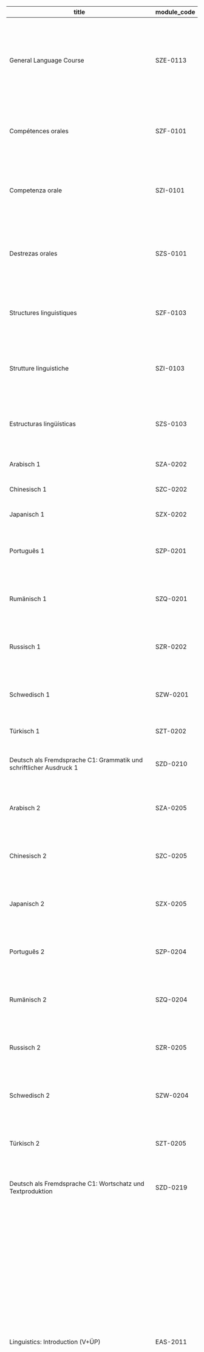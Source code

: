 <table>
<thead>
<tr>
<th>title</th>
<th>module_code</th>
<th>ects</th>
<th>content</th>
<th>goals</th>
<th>pages</th>
<th>mhbai_hints</th>
</tr>
</thead>
<tbody>
<tr><td>General Language Course</td>
<td>SZE-0113</td>
<td>6</td>
<td>Konsolidierung der fremdsprachlichen Kompetenz in den vier kommunikativen Fertigkeiten mit besonderem<br>Augenmerk auf mündlicher Ausdrucksfähigkeit anhand von authentischen Texten und Materialien.</td>
<td>Befähigung zur sicheren Anwendung der erworbenen Kenntnisse und Fertigkeiten und zu flüssiger und<br>situationsgerechter Kommunikation; pragmatische Kompetenz; Entwicklung einer  language awareness  und Erwerb<br>von Strategien zur Erweiterung des Wortschatzes und für die Weiterentwicklung der sprachlichen Kompetenz.<br>(Zielniveau B2+ GER)</td>
<td>12, 13</td>
<td>None</td></tr>
<tr><td>Compétences orales</td>
<td>SZF-0101</td>
<td>5</td>
<td>• Prononciation<br>• Expression orale  oder  Analyse de textes de presse</td>
<td>Konsolidierung der fremdsprachlichen Kompetenz in den Bereichen der grundlegenden sprachlichen Strukturen;<br>Schwerpunkte: Aussprache, Sprechfertigkeit, Textverständnis (Ausgangsniveau B2 GER, Zielniveau B2+ GER)</td>
<td>14, 15</td>
<td>None</td></tr>
<tr><td>Competenza orale</td>
<td>SZI-0101</td>
<td>5</td>
<td>• Pronuncia e intonazione<br>• Espressione orale</td>
<td>Konsolidierung der fremdsprachlichen Kompetenz in den Bereichen der grundlegenden sprachlichen<br>Strukturen; Schwerpunkte: Aussprache, Sprechfertigkeit, Textverständnis (Ausgangsniveau B2 GER, Zielniveau B2+<br>GER)</td>
<td>16, 17</td>
<td>None</td></tr>
<tr><td>Destrezas orales</td>
<td>SZS-0101</td>
<td>5</td>
<td>• Pronunciación y entonación<br>• Expresión oral  oder  Análisis de textos de actualidad</td>
<td>Konsolidierung der fremdsprachlichen Kompetenz in den Bereichen der grundlegenden sprachlichen<br>Strukturen; Schwerpunkte: Aussprache, Sprechfertigkeit, Textverständnis (Ausgangsniveau B2 GER, Zielniveau B2+<br>GER)</td>
<td>18, 19</td>
<td>None</td></tr>
<tr><td>Structures linguistiques</td>
<td>SZF-0103</td>
<td>5</td>
<td>• Structures grammaticales<br>• Exercices contrastifs</td>
<td>Konsolidierung der fremdsprachlichen Kompetenz in den Bereichen der grundlegenden sprachlichen Strukturen;<br>Schwerpunkte: grammatische und kontrastive Sprachkompetenz (Ausgangsniveau B2 GER, Zielniveau B2+ GER)</td>
<td>20, 21</td>
<td>None</td></tr>
<tr><td>Strutture linguistiche</td>
<td>SZI-0103</td>
<td>5</td>
<td>• Strutture grammaticali<br>• Esercizi contrastivi</td>
<td>Konsolidierung der fremdsprachlichen Kompetenz in den Bereichen der grundlegenden sprachlichen<br>Strukturen; Schwerpunkte: grammatische und kontrastive Sprachkompetenz (Ausgangsniveau B2 GER, Zielniveau<br>B2+ GER)</td>
<td>22, 23</td>
<td>None</td></tr>
<tr><td>Estructuras lingüísticas</td>
<td>SZS-0103</td>
<td>5</td>
<td>• Estructuras gramaticales<br>• Ejercicios contrastivos</td>
<td>Konsolidierung der fremdsprachlichen Kompetenz in den Bereichen der grundlegenden sprachlichen<br>Strukturen; Schwerpunkte: grammatische und kontrastive Sprachkompetenz (Ausgangsniveau B2 GER, Zielniveau<br>B2+ GER)</td>
<td>24, 25</td>
<td>None</td></tr>
<tr><td>Arabisch 1</td>
<td>SZA-0202</td>
<td>6</td>
<td>Erwerb von grundlegenden fremdsprachlichen Fertigkeiten für Lernende ohne Vorkenntnisse</td>
<td>Teilfertigkeiten des Niveaus A1 GER</td>
<td>26, 208</td>
<td>None</td></tr>
<tr><td>Chinesisch 1</td>
<td>SZC-0202</td>
<td>6</td>
<td>Erwerb von grundlegenden fremdsprachlichen Fertigkeiten für Lernende ohne Vorkenntnisse</td>
<td>Teilfertigkeiten des Niveaus A1 GER</td>
<td>27, 212</td>
<td>None</td></tr>
<tr><td>Japanisch 1</td>
<td>SZX-0202</td>
<td>6</td>
<td>Erwerb von grundlegenden fremdsprachlichen Fertigkeiten für Lernende ohne Vorkenntnisse</td>
<td>Teilfertigkeiten des Niveaus A1 GER</td>
<td>28, 233</td>
<td>None</td></tr>
<tr><td>Português 1</td>
<td>SZP-0201</td>
<td>6</td>
<td>Erwerb von grundlegenden fremdsprachlichen Fertigkeiten (Leseverstehen, Hörverstehen, Schreiben, Sprech-<br>fertigkeit) für die elementare Sprachverwendung</td>
<td>Niveau A1 GER</td>
<td>29, 237</td>
<td>None</td></tr>
<tr><td>Rumänisch 1</td>
<td>SZQ-0201</td>
<td>6</td>
<td>Erwerb von grundlegenden fremdsprachlichen Fertigkeiten (Leseverstehen, Hörverstehen, Schreiben, Sprech-<br>fertigkeit) für die elementare Sprachverwendung</td>
<td>Niveau A1 GER</td>
<td>30, 241</td>
<td>None</td></tr>
<tr><td>Russisch 1</td>
<td>SZR-0202</td>
<td>6</td>
<td>Erwerb von grundlegenden fremdsprachlichen Fertigkeiten (Leseverstehen, Hörverstehen, Schreiben,<br>Sprechfertigkeit) für die elementare Sprachverwendung</td>
<td>Niveau A1 GER</td>
<td>31, 245</td>
<td>None</td></tr>
<tr><td>Schwedisch 1</td>
<td>SZW-0201</td>
<td>6</td>
<td>Erwerb von grundlegenden fremdsprachlichen Fertigkeiten (Leseverstehen, Hörverstehen, Schreiben, Sprech-<br>fertigkeit) für die elementare Sprachverwendung</td>
<td>Niveau A1 GER</td>
<td>32, 249</td>
<td>None</td></tr>
<tr><td>Türkisch 1</td>
<td>SZT-0202</td>
<td>6</td>
<td>Erwerb von grundlegenden fremdsprachlichen Fertigkeiten für Lernende ohne Vorkenntnisse</td>
<td>Teilfertigkeiten des Niveaus A1 GER</td>
<td>33, 263</td>
<td>None</td></tr>
<tr><td>Deutsch als Fremdsprache C1: Grammatik und schriftlicher Ausdruck 1</td>
<td>SZD-0210</td>
<td>6</td>
<td>Erwerb von grundlegenden fremdsprachlichen Fertigkeiten für die kompetente Sprachverwendung: Schwerpunkt<br>Grammatik</td>
<td>Teilfertigkeiten des Niveaus C1 GER: grammatische Kompetenz</td>
<td>34</td>
<td>None</td></tr>
<tr><td>Arabisch 2</td>
<td>SZA-0205</td>
<td>6</td>
<td>Erwerb von grundlegenden fremdsprachlichen Fertigkeiten (Leseverstehen, Hörverstehen, Schreiben,<br>Sprechfertigkeit) für die elementare Sprachverwendung</td>
<td>Niveau A1 GER</td>
<td>35, 209</td>
<td>None</td></tr>
<tr><td>Chinesisch 2</td>
<td>SZC-0205</td>
<td>6</td>
<td>Erwerb von grundlegenden fremdsprachlichen Fertigkeiten (Leseverstehen, Hörverstehen, Schreiben,<br>Sprechfertigkeit) für die elementare Sprachverwendung</td>
<td>Niveau A1 GER</td>
<td>36, 213</td>
<td>None</td></tr>
<tr><td>Japanisch 2</td>
<td>SZX-0205</td>
<td>6</td>
<td>Erwerb von grundlegenden fremdsprachlichen Fertigkeiten (Leseverstehen, Hörverstehen, Schreiben,<br>Sprechfertigkeit) für die elementare Sprachverwendung</td>
<td>Niveau A1 GER und N5 Japanese Language Proficiency Test</td>
<td>37, 234</td>
<td>None</td></tr>
<tr><td>Português 2</td>
<td>SZP-0204</td>
<td>6</td>
<td>Erwerb von soliden fremdsprachlichen Fertigkeiten (Leseverstehen, Hörverstehen, Schreiben, Sprechfertigkeit) für die<br>elementare Sprachverwendung</td>
<td>Niveau A2 GER</td>
<td>38, 238</td>
<td>None</td></tr>
<tr><td>Rumänisch 2</td>
<td>SZQ-0204</td>
<td>6</td>
<td>Erwerb von soliden fremdsprachlichen Fertigkeiten (Leseverstehen, Hörverstehen, Schreiben, Sprechfertigkeit) für die<br>elementare Sprachverwendung</td>
<td>Niveau A2 GER</td>
<td>39, 242</td>
<td>None</td></tr>
<tr><td>Russisch 2</td>
<td>SZR-0205</td>
<td>6</td>
<td>Erwerb von soliden fremdsprachlichen Fertigkeiten (Leseverstehen, Hörverstehen, Schreiben, Sprechfertigkeit) für die<br>elementare Sprachverwendung</td>
<td>Niveau A2 GER</td>
<td>40, 246</td>
<td>None</td></tr>
<tr><td>Schwedisch 2</td>
<td>SZW-0204</td>
<td>6</td>
<td>Erwerb von soliden fremdsprachlichen Fertigkeiten (Leseverstehen, Hörverstehen, Schreiben, Sprechfertigkeit) für die<br>elementare Sprachverwendung</td>
<td>Niveau A2 GER</td>
<td>41, 250</td>
<td>None</td></tr>
<tr><td>Türkisch 2</td>
<td>SZT-0205</td>
<td>6</td>
<td>Erwerb von grundlegenden fremdsprachlichen Fertigkeiten (Leseverstehen, Hörverstehen, Schreiben,<br>Sprechfertigkeit) für die elementare Sprachverwendung</td>
<td>Niveau A1 GER</td>
<td>42, 264</td>
<td>None</td></tr>
<tr><td>Deutsch als Fremdsprache C1: Wortschatz und Textproduktion</td>
<td>SZD-0219</td>
<td>6</td>
<td>Erwerb von grundlegenden fremdsprachlichen Fertigkeiten für die kompetente Sprachverwendung: Schwerpunkt<br>Wortschatz und Textproduktion</td>
<td>Teilfertigkeiten des Niveaus C1 GER</td>
<td>43</td>
<td>None</td></tr>
<tr><td>Linguistics: Introduction (V+ÜP)</td>
<td>EAS-2011</td>
<td>6</td>
<td>Einführung in die Grundlagen der englischen Sprachwissenschaft und der modernen englischen Grammatik, im<br>Besonderen in die Kerngebiete der Syntax, Morphologie, Phonetik/Phonologie, Semantik und Pragmatik sowie deren<br>jeweiligen Basiskategorien. Anwendung der Theorie auf ausgewählte kontextualisierte sprachliche Phänomene.<br>Hilfsmittel für wissenschaftliches Arbeiten und sprachwissenschaftliche Arbeitstechniken.</td>
<td>Fachlich:<br>Allgemeine Kenntnisse der Begrifflichkeiten und Systematik der modernen englischen Sprachwissenschaft,<br>speziell der englischen deskriptiven und funktionalen Grammatik auf wissenschaftlicher Basis, des<br>englischen Sprachgebrauchs und dessen Angemessenheit in unterschiedlichen Kontexten. Fähigkeit zur<br>sprachwissenschaftlichen Analyse und kritischen Reflektion auf den Gebieten der Syntax, Morphologie, Phonetik/<br>Phonologie, Semantik und Pragmatik.<br>Methodisch:<br>Kompetenz in linguistischen Arbeitsmethoden, wie u.a. Deskription, empirische Datenanalyse (quantitativ<br>und qualitativ), kontrastive Analyse. Anwendung einfacher Testverfahren. Integrativer Erwerb von<br>sprachwissenschaftlichen Techniken des wissenschaftlichen Arbeitens.<br>Sozial/personal/kommunikativ:<br>Strategien zur Aneignung von fachwissenschaftlicher Einführungsliteratur sowie deren kritischer Reflektion und<br>Diskussion. Fähigkeit zur Präsentation von Fachwissen sowie dessen Operationalisierung und kritischer Würdigung<br>im Kontext. Angemessene sprachliche Darstellung. Zeitmanagement</td>
<td>44, 45, 46</td>
<td>None</td></tr>
<tr><td>Grundstufe Sprachwissenschaft Französisch (Einführung A + B)</td>
<td>FRA-1101</td>
<td>6</td>
<td>Grundlagen der Allgemeinen, Romanischen und Französischen Sprachwissenschaft</td>
<td>Fachlich:<br>Die Studierenden sind vertraut mit grundlegenden Begriffen, Theorien und Arbeitsmethoden der Sprachwissenschaft<br>und sind in der Lage, das erworbene Fachwissen auf das Französische anzuwenden. Die behandelten zentralen<br>Fragestellungen, Termini und Ansätze der Sprachwissenschaft stellen die Basis für die zu erlangende Fähigkeit zur<br>wissenschaftlichen Auseinandersetzung mit Gegenständen der (Französischen) Sprachwissenschaft dar.<br>Methodisch:<br>Die Studierenden erarbeiten in der Lerngruppe anhand bereitgestellter Materialien Grundlagen der (Französischen)<br>Sprachwissenschaft. Darüber hinaus sind sie in der Lage, eigenständig Fachliteratur aus grundlegenden Bereichen<br>der Sprachwissenschaft zu erschließen.<br>Sozial/personal:<br>Die Studierenden können sich sach- und adressatengerecht ausdrücken und sind in der Lage, eigene Positionen<br>adäquat darzustellen und gegebenenfalls zu modifizieren.</td>
<td>47, 48</td>
<td>None</td></tr>
<tr><td>Grundstufe Sprachwissenschaft Italienisch (Einführung A + B)</td>
<td>ITA-1101</td>
<td>6</td>
<td>Grundlagen der Allgemeinen, Romanischen und Italienischen Sprachwissenschaft</td>
<td>Fachlich:<br>Die Studierenden sind vertraut mit grundlegenden Begriffen, Theorien und Arbeitsmethoden der Sprachwissenschaft<br>und sind in der Lage, das erworbene Fachwissen auf das Italienische anzuwenden. Die behandelten zentralen<br>Fragestellungen, Termini und Ansätze der Sprachwissenschaft stellen die Basis für die zu erlangende Fähigkeit zur<br>wissenschaftlichen Auseinandersetzung mit Gegenständen der (Italienischen) Sprachwissenschaft dar.<br>Methodisch:<br>Die Studierenden erarbeiten in der Lerngruppe anhand bereitgestellter Materialien Grundlagen der (Italienischen)<br>Sprachwissenschaft. Darüber hinaus sind sie in der Lage, eigenständig Fachliteratur aus grundlegenden Bereichen<br>der Sprachwissenschaft zu erschließen.<br>Sozial/personal:<br>Die Studierenden können sich sach- und adressatengerecht ausdrücken und sind in der Lage, eigene Positionen<br>adäquat darzustellen und gegebenenfalls zu modifizieren.</td>
<td>49, 50</td>
<td>None</td></tr>
<tr><td>Grundstufe Sprachwissenschaft Spanisch (Einführung A + B)</td>
<td>SPA-1101</td>
<td>6</td>
<td>Grundlagen der Allgemeinen, Romanischen und Spanischen Sprachwissenschaft</td>
<td>Fachlich:<br>Die Studierenden sind mit grundlegenden Begriffen, Theorien und Arbeitsmethoden der Sprachwissenschaft<br>vertraut und in der Lage, das erworbene Fachwissen auf das Spanische anzuwenden. Die behandelten zentralen<br>Fragestellungen, Termini und Ansätze der Sprachwissenschaft stellen die Basis für die zu erlangende Fähigkeit zur<br>wissenschaftlichen Auseinandersetzung mit Gegenständen der (Spanischen) Sprachwissenschaft dar.<br>Methodisch:<br>Die Studierenden erarbeiten in der Lerngruppe anhand zur Verfügung gestellter Materialien Grundlagen der<br>(Spanischen) Sprachwissenschaft. Darüber hinaus sind sie in der Lage, eigenständig Literatur aus grundlegenden<br>Bereichen der (Spanischen) Sprachwissenschaft zu erschließen.<br>Sozial/personal:<br>Die Studierenden können sich adressaten- und sachgerecht ausdrücken und sind in der Lage, eigene Positionen<br>adäquat darzustellen und gegebenenfalls zu modifizieren.</td>
<td>51, 52</td>
<td>None</td></tr>
<tr><td>Didactics: Introduction</td>
<td>EAS-3060</td>
<td>6</td>
<td>Einführung in grundlegende Theorien, Konzepte, Ansätze und Methoden der Fremdsprachendidaktik, darunter<br>Hinführung an fremdsprachendidaktische Forschungsfragen, Fachinhalte und Lernziele, Grundlagen des<br>Fremdsprachenerwerbs und Schwerpunktfragen des Fremdsprachenunterrichts; Einbindung in berufs- und<br>praxisbezogene Kontexte.<br>In this supplementary course (“Begleitübung”) to the lecture “Introduction to the Teaching of English”, students<br>acquire basic knowledge and skills in dealing with academic key concepts and techniques from a TEFL<br>perspective, which they will later on need, apply and further deepen in the context of their study program. For<br>example, students will acquire knowledge of how to prepare, conduct and evaluate classroom observations<br>(observation of English lessons) in a criterion-guided manner. They will explore the aspects that need to be taken<br>into account when developing their own teaching and learning materials (e.g. worksheets, tasks, exercises)<br>and understand which didactic principles of TEFL are used to design modern textbooks. Another focus is the<br>acquisition of basic knowledge and skills with regard to the writing of term papers in TEFL. Aspects such as finding<br>and developing a topic, researching relevant secondary literature, structuring term papers, working with the style<br>sheet as well as acquiring the rules and conventions of citation will be dealt with.<br>Depending on the requirements of your study program, this supplementary course ( Begleitübung)  is an obligatory<br>one and needs to be taken in the same semester with the introductory lecture ( Einführungsvorlesung ). The final<br>exam will cover both the introductory lecture and the supplementary course.</td>
<td>Fachlich:<br>Die Studierenden verfügen über grundlegende Kenntnisse in der Fachdidaktik des Englischen. Sie sind in der<br>Lage, fachbezogene Lehr- und Lernprozesse theoretisch zu begründen. Dabei differenzieren sie Kompetenzen und<br>methodische Umsetzungen sowie deren Überprüfung. Die Studierenden begreifen Lehr-/Lernprozesse als komplexes<br>Zusammenwirken fachlicher, personenbezogener, institutioneller und bildungspolitischer Faktoren.<br>Methodisch:<br>Die Studierenden lernen, auch längere Instruktionsphasen konzentriert zu verfolgen und eigenständige Notate<br>anzufertigen. Sie können mit fachdidaktischen Grundlagentexten selbstständig umgehen und wissen diese im<br>Rahmen der Vor- bzw. Nachbereitung von Lehrveranstaltungen gewinnbringend zu nutzen.<br>Sozial/personal:<br>Die Studierenden lernen grundlegende Formen wissenschaftlicher Kommunikation kennen. Sie erfassen die Differenz<br>zwischen ihren alltagsweltlichen (Schul-)Vorerfahrungen und einer wissenschaftlichen Objektkonstitution. Im<br>ersten Kontakt mit dem Fachbereich werden eigene wissenschaftliche Positionen begründet und fachliche Neugier<br>entwickelt.</td>
<td>53, 54, 55</td>
<td>None</td></tr>
<tr><td>Grundstufe Fachdidaktik Französisch (Einführung 1 + 2)</td>
<td>FRA-3101</td>
<td>6</td>
<td>Konzepte, Ansätze und Methoden der Fremdsprachendidaktik, Geschichte des Fremdsprachenunterrichts, aktuelle<br>Entwicklungen</td>
<td>Fachlich:<br>Die Studierenden sind mit grundlegenden Konzepten, Ansätzen und Methoden der Fremdsprachendidaktik vertraut.<br>Sie beziehen sie auf berufsbezogene - schulische wie außerschulische - Kontexte und wenden sie auf Grundfragen<br>des Fremdsprachenunterrichts an.<br>Methodisch:<br>Die Studierenden erschließen selbstständig fremdsprachendidaktische Forschungsliteratur und präsentieren eigene<br>Arbeitsgebiete in mündlicher und schriftlicher Form. Sie setzen sich mit den Inhalten diskursiv in der Lerngruppe<br>auseinander.<br>Sozial/personal:<br>Im wissenschaftlichen Diskurs begründen und modifizieren die Studierenden eigene Positionen. Sie zeigen ein sach-<br>und situationsgerechtes Kommunikationsverhalten.</td>
<td>56, 57</td>
<td>None</td></tr>
<tr><td>Grundstufe Fachdidaktik Italienisch (Einführung 1 + 2)</td>
<td>ITA-3101</td>
<td>6</td>
<td>Konzepte, Ansätze und Methoden der Fremdsprachendidaktik, Geschichte des Fremdsprachenunterrichts, aktuelle<br>Entwicklungen</td>
<td>Fachlich:<br>Die Studierenden sind mit grundlegenden Konzepten, Ansätzen und Methoden der Fremdsprachendidaktik vertraut.<br>Sie beziehen sie auf berufsbezogene - schulische wie außerschulische - Kontexte und wenden sie auf Grundfragen<br>des Fremdsprachenunterrichts an.<br>Methodisch:<br>Die Studierenden erschließen selbstständig fremdsprachendidaktische Forschungsliteratur und präsentieren eigene<br>Arbeitsgebiete in mündlicher und schriftlicher Form. Sie setzen sich mit den Inhalten diskursiv in der Lerngruppe<br>auseinander.<br>Sozial/personal:<br>Im wissenschaftlichen Diskurs begründen und modifizieren die Studierenden eigene Positionen. Sie zeigen ein sach-<br>und situationsgerechtes Kommunikationsverhalten.</td>
<td>58, 59</td>
<td>None</td></tr>
<tr><td>Grundstufe Fachdidaktik Spanisch (Einführung 1 + 2)</td>
<td>SPA-3101</td>
<td>6</td>
<td>Konzepte, Ansätze und Methoden der Fremdsprachendidaktik, Geschichte des Fremdsprachenunterrichts, aktuelle<br>Entwicklungen</td>
<td>Fachlich:<br>Die Studierenden sind mit grundlegenden Konzepten, Ansätzen und Methoden der Fremdsprachendidaktik vertraut.<br>Sie beziehen sie auf berufsbezogene - schulische wie außerschulische - Kontexte und wenden sie auf Grundfragen<br>des Fremdsprachenunterrichts an.<br>Methodisch:<br>Die Studierenden erschließen selbstständig fremdsprachendidaktische Forschungsliteratur und präsentieren eigene<br>Arbeitsgebiete in mündlicher und schriftlicher Form. Sie setzen sich mit den Inhalten diskursiv in der Lerngruppe<br>auseinander.<br>Sozial/personal:<br>Im wissenschaftlichen Diskurs begründen und modifizieren die Studierenden eigene Positionen. Sie zeigen ein sach-<br>und situationsgerechtes Kommunikationsverhalten.</td>
<td>60, 61</td>
<td>None</td></tr>
<tr><td>Writing Skills</td>
<td>SZE-0119</td>
<td>6</td>
<td>Ausbau der schriftlichen Kompetenz im Englischen; Analyse eines breiten Spektrums anspruchsvoller Texte und<br>eingehende Beschäftigung mit Konventionen und Strukturen verschiedener Textsorten aus dem akademischen<br>Bereich; Verfassen klar strukturierter englischer Texte zu komplexen Sachverhalten.</td>
<td>Fähigkeit, komplexe Texte kritisch zu rezipieren, zusammenzufassen, zu paraphrasieren und zu kommentieren;<br>Fähigkeit, komplexe Sachverhalte und Argumentationen in grammatisch und lexikalisch korrektem Englisch<br>verständlich, kohärent und stilistisch angemessen darzustellen; pragmatische Kompetenz und die Fähigkeit, Texte zu<br>beurteilen und konstruktives Feedback zu Textentwürfen zu geben. (Zielniveau C1 GER)</td>
<td>62</td>
<td>None</td></tr>
<tr><td>Intercultural Mediation</td>
<td>SZE-0120</td>
<td>6</td>
<td>Analyse einer großen Bandbreite authentischer fremdsprachlicher Texte und Materialien hinsichtlich sprachlicher<br>und kultureller Phänomene und kontrastive Betrachtung der relevanten Unterschiede zwischen Ausgangssprache/-<br>kultur und Zielsprache/-kultur; Anwendung von Methoden und Techniken der adressaten- und situationsgerechten<br>Sprachmittlung.</td>
<td>Fähigkeit zur kontrastierenden Einordnung der erworbenen fremdsprachlichen Strukturen vor dem Hintergrund<br>der Muttersprache; Fähigkeit, kulturspezifische Phänomene zu erfassen und in einen anderen Kulturkontext zu<br>übertragen; vertiefte Kenntnis sprachlicher und kultureller Unterschiede und gefestigte interkulturelle Kompetenz.</td>
<td>63</td>
<td>None</td></tr>
<tr><td>Communication écrite</td>
<td>SZF-0104</td>
<td>6</td>
<td>• Approfondissement des connaissances grammaticales<br>• Expression écrite</td>
<td>Ausbau der kommunikativen Kompetenz unter besonderer Berücksichtigung des schriftlichen Ausdrucks<br>(Ausgangsniveau B2+ GER, Zielniveau C1 GER)</td>
<td>64</td>
<td>None</td></tr>
<tr><td>Comunicazione scritta</td>
<td>SZI-0104</td>
<td>6</td>
<td>• Approfondimenti grammaticali<br>• Esercitazione scritta</td>
<td>Ausbau der kommunikativen Kompetenz unter besonderer Berücksichtigung des schriftlichen Ausdrucks<br>(Ausgangsniveau B2+ GER, Zielniveau C1 GER)</td>
<td>65</td>
<td>None</td></tr>
<tr><td>Comunicación escrita</td>
<td>SZS-0104</td>
<td>6</td>
<td>• Gramática comunicativa<br>• Expresión escrita</td>
<td>Ausbau der kommunikativen Kompetenz unter besonderer Berücksichtigung des schriftsprachlichen Ausdrucks<br>(Ausgangsniveau B2+ GER, Zielniveau C1 GER)</td>
<td>66</td>
<td>None</td></tr>
<tr><td>Arabisch 3</td>
<td>SZA-0208</td>
<td>6</td>
<td>Erwerb von weiterführenden fremdsprachlichen Fertigkeiten (Leseverstehen, Hörverstehen, Schreiben,<br>Sprechfertigkeit) für die elementare Sprachverwendung</td>
<td>Niveau A1+ GER</td>
<td>67, 210</td>
<td>None</td></tr>
<tr><td>Chinesisch 3</td>
<td>SZC-0208</td>
<td>6</td>
<td>Erwerb von weiterführenden fremdsprachlichen Fertigkeiten (Leseverstehen, Hörverstehen, Schreiben, Sprech-<br>fertigkeit) für die elementare Sprachverwendung</td>
<td>Niveau A1+ GER</td>
<td>68, 214</td>
<td>None</td></tr>
<tr><td>Japanisch 3</td>
<td>SZX-0208</td>
<td>6</td>
<td>Erwerb von weiterführenden fremdsprachlichen Fertigkeiten (Leseverstehen, Hörverstehen, Schreiben,<br>Sprechfertigkeit) für die elementare Sprachverwendung</td>
<td>Niveau A1+ GER</td>
<td>69, 235</td>
<td>None</td></tr>
<tr><td>Português 3</td>
<td>SZP-0207</td>
<td>6</td>
<td>Erwerb von grundlegenden fremdsprachlichen Fertigkeiten (Leseverstehen, Hörverstehen, Schreiben, Sprech-<br>fertigkeit) für die selbstständige Sprachverwendung</td>
<td>Niveau B1 GER</td>
<td>70, 239</td>
<td>None</td></tr>
<tr><td>Rumänisch 3</td>
<td>SZQ-0207</td>
<td>6</td>
<td>Erwerb von grundlegenden fremdsprachlichen Fertigkeiten (Leseverstehen, Hörverstehen, Schreiben, Sprech-<br>fertigkeit) für die selbstständige Sprachverwendung</td>
<td>Niveau B1 GER</td>
<td>71, 243</td>
<td>None</td></tr>
<tr><td>Russisch 3</td>
<td>SZR-0208</td>
<td>6</td>
<td>Erwerb von fremdsprachlichen Fertigkeiten (Leseverstehen, Hörverstehen, Schreiben, Sprechfertigkeit) für den<br>Übergang von der elementaren zur selbstständigen Sprachverwendung</td>
<td>Niveau A2+ GER</td>
<td>72, 247</td>
<td>None</td></tr>
<tr><td>Schwedisch 3</td>
<td>SZW-0207</td>
<td>6</td>
<td>Erwerb von grundlegenden fremdsprachlichen Fertigkeiten (Leseverstehen, Hörverstehen, Schreiben,<br>Sprechfertigkeit) für die selbstständige Sprachverwendung</td>
<td>Niveau B1 GER</td>
<td>73, 251</td>
<td>None</td></tr>
<tr><td>Türkisch 3</td>
<td>SZT-0208</td>
<td>6</td>
<td>Erwerb von soliden fremdsprachlichen Fertigkeiten (Leseverstehen, Hörverstehen, Schreiben, Sprechfertigkeit) für die<br>elementare Sprachverwendung</td>
<td>Niveau A2 GER</td>
<td>74, 265</td>
<td>None</td></tr>
<tr><td>Deutsch als Fremdsprache C2: Wissenschaftssprache 1</td>
<td>SZD-0221</td>
<td>6</td>
<td>Erwerb von soliden fremdsprachlichen Fertigkeiten für die kompetente Sprachverwendung: Schwerpunkt<br>Wissenschaftssprache</td>
<td>Teilfertigkeiten des Niveaus C2 GER</td>
<td>75</td>
<td>None</td></tr>
<tr><td>Arabisch 4</td>
<td>SZA-0211</td>
<td>6</td>
<td>Erwerb von soliden fremdsprachlichen Fertigkeiten (Leseverstehen, Hörverstehen, Schreiben, Sprechfertigkeit) für die<br>elementare Sprachverwendung</td>
<td>Niveau A2 GER</td>
<td>76, 211</td>
<td>None</td></tr>
<tr><td>Chinesisch 4</td>
<td>SZC-0211</td>
<td>6</td>
<td>Erwerb von soliden fremdsprachlichen Fertigkeiten (Leseverstehen, Hörverstehen, Schreiben, Sprechfertigkeit) für die<br>elementare Sprachverwendung</td>
<td>Niveau A2 GER</td>
<td>77, 215</td>
<td>None</td></tr>
<tr><td>Japanisch 4</td>
<td>SZX-0211</td>
<td>6</td>
<td>Erwerb von soliden fremdsprachlichen Fertigkeiten (Leseverstehen, Hörverstehen, Schreiben, Sprechfertigkeit) für die<br>elementare Sprachverwendung</td>
<td>Niveau A2 GER und N4 Japanese Language Proficiency Test</td>
<td>78, 236</td>
<td>None</td></tr>
<tr><td>Português 4</td>
<td>SZP-0210</td>
<td>6</td>
<td>Erwerb von soliden fremdsprachlichen Fertigkeiten (Leseverstehen, Hörverstehen, Schreiben, Sprechfertigkeit) für die<br>selbstständige Sprachverwendung</td>
<td>Niveau B2 GER</td>
<td>79, 240</td>
<td>None</td></tr>
<tr><td>Rumänisch 4</td>
<td>SZQ-0210</td>
<td>6</td>
<td>Erwerb von weiterführenden fremdsprachlichen Fertigkeiten (Leseverstehen, Hörverstehen, Schreiben,<br>Sprechfertigkeit) für die selbstständige Sprachverwendung</td>
<td>Niveau B1+ GER</td>
<td>80, 244</td>
<td>None</td></tr>
<tr><td>Russisch 4</td>
<td>SZR-0211</td>
<td>6</td>
<td>Erwerb von grundlegenden fremdsprachlichen Fertigkeiten (Leseverstehen, Hörverstehen, Schreiben,<br>Sprechfertigkeit) für die selbstständige Sprachverwendung</td>
<td>Niveau B1 GER</td>
<td>81, 248</td>
<td>None</td></tr>
<tr><td>Schwedisch 4</td>
<td>SZW-0210</td>
<td>6</td>
<td>Erwerb von weiterführenden fremdsprachlichen Fertigkeiten (Leseverstehen, Hörverstehen, Schreiben,<br>Sprechfertigkeit) für die selbstständige Sprachverwendung</td>
<td>Niveau B1+ GER</td>
<td>82, 252</td>
<td>None</td></tr>
<tr><td>Türkisch 4</td>
<td>SZT-0211</td>
<td>6</td>
<td>Erwerb von fremdsprachlichen Fertigkeiten (Leseverstehen, Hörverstehen, Schreiben, Sprechfertigkeit) für den<br>Übergang von der elementaren zur selbstständigen Sprachverwendung</td>
<td>Niveau A2+ GER</td>
<td>83, 266</td>
<td>None</td></tr>
<tr><td>Deutsch als Fremdsprache C2: Wissenschaftssprache 2</td>
<td>SZD-0223</td>
<td>6</td>
<td>Erwerb von soliden fremdsprachlichen Fertigkeiten für die kompetente Sprachverwendung: Schwerpunkt<br>Wissenschaftssprache</td>
<td>Teilfertigkeiten des Niveaus C2 GER</td>
<td>84</td>
<td>None</td></tr>
<tr><td>Cultural Studies</td>
<td>SZE-0103</td>
<td>8</td>
<td>Gesellschaft und Kultur anglophoner Länder<br>• British Culture<br>• American Culture</td>
<td>Fachlich :<br>Die Studierenden verfügen über fundierte Kenntnisse in wichtigen Themenbereichen aus Kultur und Gesellschaft<br>der Vereinigten Staaten und des Vereinigten Königreichs und setzen sich mit deren historischen Hintergründen<br>sowie aktuellen Ereignissen und Problemfeldern kritisch auseinander. Diese Kenntnisse versetzen sie in die Lage,<br>Zusammenhänge zwischen unterschiedlichen Themen herzustellen, Informationen kritisch zu reflektieren und<br>aktuelles Geschehen differenziert zu analysieren.<br>Methodisch :<br>Die Studierenden sind in der Lage, selbstständig zu recherchieren, relevante Informationen zu verarbeiten<br>und einzuordnen und Standpunkte zu hinterfragen. Sie wenden ihre Kenntnisse an, um themenübergreifende<br>Fragestellungen zu beleuchten, Stellung zu beziehen und ihre Positionen argumentativ zu vertreten.<br>Sozial/personal/kommunikativ:<br>Studierende reflektieren ihren aktuellen Wissensstand in Bezug auf anglophone Länder vor dem eigenen kulturellen<br>Hintergrund und vertiefen ihre kommunikative fremdsprachliche Kompetenz, insbesondere in argumentativen<br>Kontexten. Sie erweitern ihre interkulturelle Kompetenz durch die Auseinandersetzung mit unterschiedlichen<br>Denkweisen und lernen, in der Fremdsprache ihre Standpunkte überzeugend darzustellen und gegebenenfalls die<br>eigene Sichtweise zu modifizieren.</td>
<td>85, 86</td>
<td>None</td></tr>
<tr><td>La France et la Francophonie</td>
<td>SZF-0105</td>
<td>8</td>
<td>• Civilisation 1<br>• Civilisation 2</td>
<td>Fachlich :<br>Die Studierenden verfügen über fundierte Kenntnisse in wichtigen Themenbereichen aus Kultur und Gesellschaft<br>Frankreichs und der Frankophonie und setzen sich mit deren historischen Hintergründen sowie aktuellen Ereignissen<br>und Problemfeldern kritisch auseinander. Diese Kenntnisse versetzen sie in die Lage, Zusammenhänge zwischen<br>unterschiedlichen Themen herzustellen, Informationen kritisch zu reflektieren und aktuelles Geschehen differenziert<br>zu analysieren.<br>Methodisch :<br>Die Studierenden sind in der Lage, selbstständig zu recherchieren, relevante Informationen zu verarbeiten<br>und einzuordnen und Standpunkte zu hinterfragen. Sie wenden ihre Kenntnisse an, um themenübergreifende<br>Fragestellungen zu beleuchten, Stellung zu beziehen und ihre Positionen argumentativ zu vertreten.<br>Sozial/personal/kommunikativ:<br>Studierende reflektieren ihren aktuellen Wissensstand in Bezug auf frankophone Länder vor dem eigenen kulturellen<br>Hintergrund und vertiefen ihre kommunikative fremdsprachliche Kompetenz, insbesondere in argumentativen<br>Kontexten. Sie erweitern ihre interkulturelle Kompetenz durch die Auseinandersetzung mit unterschiedlichen<br>Denkweisen und lernen, in der Fremdsprache ihre Standpunkte überzeugend darzustellen und gegebenenfalls die<br>eigene Sichtweise zu modifizieren.</td>
<td>87, 88</td>
<td>None</td></tr>
<tr><td>Cultura italiana</td>
<td>SZI-0105</td>
<td>8</td>
<td>• Cultura italiana 1<br>• Cultura italiana 2</td>
<td>Fachlich :<br>Die Studierenden verfügen über fundierte Kenntnisse in wichtigen Themenbereichen aus Kultur und Gesellschaft<br>Italiens und setzen sich mit deren historischen Hintergründen sowie aktuellen Ereignissen und Problemfeldern kritisch<br>auseinander. Diese Kenntnisse versetzen sie in die Lage, Zusammenhänge zwischen unterschiedlichen Themen<br>herzustellen, Informationen kritisch zu reflektieren und aktuelles Geschehen differenziert zu analysieren.<br>Methodisch :<br>Die Studierenden sind in der Lage, selbstständig zu recherchieren, relevante Informationen zu verarbeiten<br>und einzuordnen und Standpunkte zu hinterfragen. Sie wenden ihre Kenntnisse an, um themenübergreifende<br>Fragestellungen zu beleuchten, Stellung zu beziehen und ihre Positionen argumentativ zu vertreten.<br>Sozial/personal/kommunikativ:<br>Studierende reflektieren ihren aktuellen Wissensstand in Bezug auf Italien vor dem eigenen kulturellen Hintergrund<br>und vertiefen ihre kommunikative fremdsprachliche Kompetenz, insbesondere in argumentativen Kontexten. Sie<br>erweitern ihre interkulturelle Kompetenz durch die Auseinandersetzung mit unterschiedlichen Denkweisen und lernen,<br>in der Fremdsprache ihre Standpunkte überzeugend darzustellen und gegebenenfalls die eigene Sichtweise zu<br>modifizieren.</td>
<td>89, 90</td>
<td>None</td></tr>
<tr><td>Estructuras sociopolíticas de los países hispanohablantes</td>
<td>SZS-0105</td>
<td>8</td>
<td>• Estructuras sociopolíticas de España<br>• Estructuras sociopolíticas de Hispanoamérica</td>
<td>Fachlich :<br>Die Studierenden verfügen über fundierte Kenntnisse in wichtigen Themenbereichen aus Kultur und Gesellschaft<br>spanischsprachiger Länder und setzen sich mit deren historischen Hintergründen sowie aktuellen Ereignissen<br>und Problemfeldern kritisch auseinander. Diese Kenntnisse versetzen sie in die Lage, Zusammenhänge zwischen<br>unterschiedlichen Themen herzustellen, Informationen kritisch zu reflektieren und aktuelles Geschehen differenziert<br>zu analysieren.<br>Methodisch :<br>Die Studierenden sind in der Lage, selbstständig zu recherchieren, relevante Informationen zu verarbeiten<br>und einzuordnen und Standpunkte zu hinterfragen. Sie wenden ihre Kenntnisse an, um themenübergreifende<br>Fragestellungen zu beleuchten, Stellung zu beziehen und ihre Positionen argumentativ zu vertreten.<br>Sozial/personal/kommunikativ:<br>Studierende reflektieren ihren aktuellen Wissensstand in Bezug auf spanischsprachige Länder vor dem eigenen<br>kulturellen Hintergrund und vertiefen ihre kommunikative fremdsprachliche Kompetenz, insbesondere in<br>argumentativen Kontexten. Sie erweitern ihre interkulturelle Kompetenz durch die Auseinandersetzung mit<br>unterschiedlichen Denkweisen und lernen, in der Fremdsprache ihre Standpunkte überzeugend darzustellen und<br>gegebenenfalls die eigene Sichtweise zu modifizieren.</td>
<td>91, 92</td>
<td>None</td></tr>
<tr><td>Linguistics: Synchronic Studies</td>
<td>EAS-2488</td>
<td>6</td>
<td>Einarbeitung in zentrale Prinzipien und aktuelle Forschungsbereiche und -themen der theoretischen und angewandten<br>Sprachwissenschaft, z.B. Varietäten und sprachhistorische Entwicklungen des Englischen, kognitive Aspekte der<br>Sprachverarbeitung (insbesondere Prinzipien des Zweitspracherwerbs auch in Verbindung zu Mehrsprachigkeit,<br>grundlegende Theorien und Methoden der Pragmatik, Diskurs- und Medienlinguistik, der computervermittelten<br>Kommunikation und der multimodalen Diskursanalyse.</td>
<td>Fachkompetenz :<br>Fortgeschrittene Kenntnisse der phonologischen, morphologischen und syntaktischen Struktur des Englischen<br>bzw. menschlicher Sprache im Allgemeinen. Fortgeschrittene Kenntnisse zur Analyse linguistischer Theorien<br>und ausgewählter sprachwissenschaftlicher Phänomene. Fortgeschrittene Kenntnisse in der Klassifikation,<br>Analyse und Interpretation unterschiedlicher Texttypen, der systematischen theoriegebundenen Erfassung<br>impliziter Diskursbedeutungen; Begreifen, Identifizieren und Vermitteln pragmatischer, diskurslinguistischer und<br>medienspezifischer Textphänomene. Differenzierte Kenntnisse der wesentlichen Varietäten des Englischen, seiner<br>Geschichte, sowie der essentiellen Mechanismen des Spracherwerbs.<br>Methodenkompetenz :<br>Fähigkeit zur Analyse grundlegender linguistischer Einheiten und deren regelhafter Interaktion. Fähigkeit inter- und<br>transmediale Wechselwirkungen zu erkennen und diese kontextangemessen auf die Analyse und Deutung von<br>Medientexten zu übertragen. Fähigkeit zur Analyse der Nutzung und Wirkungsweise sprachlicher Strukturen und Stile<br>für die Bedeutung und Interpretation von Diskurs. Kenntnis linguistischer Arbeits- und Analysemethoden im Bereich<br>der diachronen, synchronen und dialektologischen Sprachwissenschaft. Fähigkeit zur systematischen Analyse<br>fremdsprachlicher Einflüsse beim Erwerb einer Zweitsprache (insbes. Deutsch L1 vs. Englisch L2).<br>Sozialkompetenz :<br>Transferfähigkeiten, internationale Orientierung, Präsentations- und Diskussionsfähigkeit, Teamfähigkeit<br>Selbstkompetenz :<br>Selbstmanagement, fachliche Flexibilität</td>
<td>93, 94, 95</td>
<td>None</td></tr>
<tr><td>Linguistics: Applied Background Studies</td>
<td>EAS-2188</td>
<td>4</td>
<td>Praktische Untersuchung, Analyse und Interpretation verschiedener Manifestationen von Sprachdaten (phonetische<br>Analyse, grammatische Analyse, Text- und Diskursanalyse, Arbeit mit Sprachkorpora). Summarische Präsentation der<br>grundlegenden linguistischen Kerngebiete.</td>
<td>Fachkompetenz :<br>Vertiefte Kenntnisse aller Manifestationen des Sprachgebrauchs auf Laut-, Grammatik-, Bedeutungs- und<br>Diskursebene. Erlernen sprachwissenschaftlicher Untersuchungsverfahren.<br>Methodenkompetenz :<br>Erfahrung und Vertiefung linguistischer Arbeitsmethoden, wie u.a. Deskription, empirische Datenanalyse, Navigation<br>von Korpora, akustische und artikulatorische Messung. Erweiterung der theoretischen Reflexionsfähigkeit und Erwerb<br>weitergehender, selbständiger Analysefähigkeit mittels Bildung eigener Hypothesen aus erlerntem Wissen und selbst<br>beobachteten Phänomenen.<br>Sozialkompetenz :<br>Präsentations- und Diskussionsfähigkeiten, Teamfähigkeit, internationale Orientierung, Mehrsprachigkeit,<br>Transferfähigkeit<br>Selbstkompetenz :<br>Selbstmanagement, fachliche Flexibilität, kritische Selbstreflexion</td>
<td>96, 97, 98</td>
<td>None</td></tr>
<tr><td>Aufbaustufe Sprachwissenschaft Französisch (Textlinguistik + Varietäten)</td>
<td>FRA-1205</td>
<td>7</td>
<td>Zentrale Themen der Französischen Sprachwissenschaft</td>
<td>Fachlich:<br>Die Studierenden können komplexere Strukturen der französischen Sprache sowie Zusammenhänge zwischen<br>innersprachlichen Faktoren analysieren. Sie sind in der Lage, französische Texte nach textlinguistischen Prinzipien<br>zu beschreiben. Sie haben einen Überblick über die Heterogenität des Französischen und die den Sprachgebrauch<br>bedingenden Variablen und können von der standardsprachlichen Norm abweichende sprachliche Strukturen<br>erkennen und diasystematisch einordnen.<br>Methodisch:<br>Die Studierenden können selbstständig sprachwissenschaftliche Fachliteratur erschließen und setzen sich damit<br>diskursiv in der Lerngruppe auseinander. Sie sind in der Lage, im Rahmen linguistisch kontrovers beurteilter<br>Sachverhalte argumentativ Stellung zu beziehen.<br>Sozial/personal:<br>Die Studierenden können mit Ambiguität im Bezug auf wissenschaftlich begründete Positionen umgehen und<br>erwerben so gedankliche Flexibilität.</td>
<td>99, 100</td>
<td>None</td></tr>
<tr><td>Aufbaustufe Sprachwissenschaft Italienisch (Textlinguistik + Varietäten)</td>
<td>ITA-1205</td>
<td>7</td>
<td>Zentrale Themen der Italienischen Sprachwissenschaft</td>
<td>Fachlich:<br>Die Studierenden können komplexere Strukturen der italienischen Sprache sowie Zusammenhänge zwischen<br>innersprachlichen Faktoren analysieren. Sie sind in der Lage, italienische Texte nach textlinguistischen Prinzipien<br>zu beschreiben. Sie haben einen Überblick über die Heterogenität des Italienischen und die den Sprachgebrauch<br>bedingenden Variablen und können von der standardsprachlichen Norm abweichende sprachliche Strukturen<br>erkennen und diasystematisch einordnen.<br>Methodisch:<br>Die Studierenden können selbstständig sprachwissenschaftliche Fachliteratur erschließen und setzen sich damit<br>diskursiv in der Lerngruppe auseinander. Sie sind in der Lage, im Rahmen linguistisch kontrovers beurteilter<br>Sachverhalte argumentativ Stellung zu beziehen.<br>Sozial/personal:<br>Die Studierenden können mit Ambiguität im Bezug auf wissenschaftlich begründete Positionen umgehen und<br>erwerben so gedankliche Flexibilität.</td>
<td>101, 102</td>
<td>None</td></tr>
<tr><td>Aufbaustufe Sprachwissenschaft Spanisch (Textlinguistik + Varietäten)</td>
<td>SPA-1205</td>
<td>7</td>
<td>zentrale Themen der Spanischen Sprachwissenschaft</td>
<td>Fachlich:<br>Die Studierenden können komplexere Strukturen der spanischen Sprache sowie Zusammenhänge zwischen<br>innersprachlichen und heutigen gesellschaftlichen Faktoren analysieren. Sie sind in der Lage, spanische Texte nach<br>textlinguistischen Prinzipien zu beschreiben. Sie haben einen Überblick über die Heterogenität des Spanischen und<br>die den Sprachgebrauch bedingenden Variablen und können sprachliche Äußerungen diasystematisch einordnen.<br>Methodisch:<br>Die Studierenden können selbstständig sprachwissenschaftliche Fachliteratur erschließen und setzen sich damit<br>diskursiv in der Lerngruppe auseinander. Die Studierenden sind in der Lage, im Rahmen kontrovers beurteilter<br>Sachverhalte argumentativ Stellung zu beziehen.<br>Sozial/personal:<br>Die Studierenden können mit der Ambiguität in Bezug auf wissenschaftlich begründete Positionen umgehen und<br>erwerben so gedankliche Flexibilität.</td>
<td>103, 104</td>
<td>None</td></tr>
<tr><td>Aufbaustufe Sprachwissenschaft Französisch (Proseminar synchrone Sprachwissenschaft)</td>
<td>FRA-1206</td>
<td>6</td>
<td>Exemplarische Auseinandersetzung mit einem ausgewählten Themenbereich der Französischen Sprachwissenschaft</td>
<td>Fachlich:<br>Die Studierenden können mit den erlernten sprachwissenschaftlichen Analysemethoden und Beschreibungsverfahren<br>umgehen und diese auf spezifische Themen aus dem Bereich der Französischen Sprachwissenschaft anwenden.<br>Methodisch:<br>Die Studierenden können eigenständig aktuelle Forschungsliteratur zu einem Spezialthema recherchieren und<br>erwerben somit vertiefte Kenntnisse in ebendiesem. Sie sind in der Lage, ihre Arbeitsergebnisse adäquat in<br>mündlicher und schriftlicher Form zusammenfassend darzustellen.<br>Sozial/personal:<br>Die Studierenden können sich diskursiv in der Lerngruppe mit spezifischen Themen und Fragestellungen<br>auseinandersetzen und modifizieren dabei gegebenenfalls ihre eigene Position, wobei sie ein sach- und<br>situationsgerechtes Kommunikationsverhalten zeigen.</td>
<td>105, 106</td>
<td>None</td></tr>
<tr><td>Aufbaustufe Sprachwissenschaft Italienisch (Proseminar synchrone Sprachwissenschaft)</td>
<td>ITA-1206</td>
<td>6</td>
<td>Exemplarische Auseinandersetzung mit einem ausgewählten Themenbereich der Italienischen Sprachwissenschaft</td>
<td>Fachlich:<br>Die Studierenden können mit den erlernten sprachwissenschaftlichen Analysemethoden und Beschreibungsverfahren<br>umgehen und diese auf spezifische Themen aus dem Bereich der Italienischen Sprachwissenschaft anwenden.<br>Methodisch:<br>Die Studierenden können eigenständig aktuelle Forschungsliteratur zu einem Spezialthema recherchieren und<br>erwerben somit vertiefte Kenntnisse in ebendiesem. Sie sind in der Lage, ihre Arbeitsergebnisse adäquat in<br>mündlicher und schriftlicher Form zusammenfassend darzustellen.<br>Sozial/personal:<br>Die Studierenden können sich diskursiv in der Lerngruppe mit spezifischen Themen und Fragestellungen<br>auseinandersetzen und modifizieren dabei gegebenenfalls ihre eigene Position, wobei sie ein sach- und<br>situationsgerechtes Kommunikationsverhalten zeigen.</td>
<td>107, 108</td>
<td>None</td></tr>
<tr><td>Aufbaustufe Sprachwissenschaft Spanisch (Proseminar synchrone Sprachwissenschaft)</td>
<td>SPA-1206</td>
<td>6</td>
<td>exemplarische Auseinandersetzung mit einem ausgewählten Themenbereich der Spanischen Sprachwissenschaft</td>
<td>Fachlich:<br>Die Studierenden können mit den erlernten sprachwissenschaftlichen Analysemethoden und Beschreibungsverfahren<br>umgehen und diese auf spezifische Themen aus dem Bereich der Spanischen Sprachwissenschaft anwenden.<br>Methodisch:<br>Die Studierenden können eigenständig aktuelle Forschungsliteratur zu einem Spezialthema recherchieren und<br>erwerben somit vertiefte Kenntnisse in ebendiesem. Sie sind in der Lage, ihre Arbeitsergebnisse adäquat in<br>mündlicher und schriftlicher Form zusammenfassend darzustellen.<br>Sozial/personal:<br>Die Studierenden können sich diskursiv in der Lerngruppe mit spezifischen Themen und Fragestellungen<br>auseinandersetzen und modifizieren dabei gegebenenfalls ihre Position, wobei sie ein sach- und situationsgerechtes<br>Kommunikationsverhalten zeigen.</td>
<td>109, 110</td>
<td>None</td></tr>
<tr><td>Aufbaustufe Angewandte Sprachwissenschaft (Medienlinguistik/Fach- u. Wissenschaftskommunikation/ Lexikographie)</td>
<td>ASW-1201</td>
<td>5</td>
<td>exemplarische Auseinandersetzung mit einem der folgenden Themenbereiche der Angewandten Sprachwissenschaft:<br>Medienlinguistik, Fach- und Wissenschaftkommunikation oder Lexikographie</td>
<td>Fachlich:<br>Die Studierenden können mit den erlernten sprachwissenschaftlichen Analysemethoden und Beschreibungsverfahren<br>umgehen und diese auf anglistisch und/oder romanistisch orientierte Themen aus dem Bereich der Angewandten<br>oder Interkulturellen Linguistik anwenden. Sie sind in der Lage, ihre theoretischen Kenntnisse für Fragestellungen aus<br>den Bereichen Medienlinguistik, Fach- und Wissenschaftskommunikation und/oder Lexikographie nutzbar zu machen.<br>Methodisch:<br>Die Studierenden können eigenständig aktuelle Forschungsliteratur zu einem Spezialthema recherchieren und<br>erwerben somit vertiefte Kenntnisse in ebendiesem. Sie sind in der Lage, die Ergebnisse ihrer theoretischen wie<br>empirischen Analysen adäquat in mündlicher und schriftlicher Form zusammenfassend darzustellen.<br>Sozial/personal:<br>Die Studierenden können sich diskursiv in der Lerngruppe mit spezifischen Themen und Fragestellungen<br>auseinandersetzen und modifizieren dabei gegebenenfalls ihre Position, wobei sie ein sach- und situationsgerechtes<br>Kommunikationsverhalten zeigen.</td>
<td>111, 112</td>
<td>None</td></tr>
<tr><td>Aufbaustufe Angewandte Sprachwissenschaft (Zweit- u. Drittsprachenerwerb/Mehrsprachigkeit/ Sprachkontakt/Translation)</td>
<td>ASW-1202</td>
<td>5</td>
<td>exemplarische Auseinandersetzung mit einem der folgenden Themenbereiche der Angewandten Sprachwissenschaft:<br>Zweit- und Drittsprachenerwerb, Mehrsprachigkeit/Sprachkontakt oder Translation</td>
<td>Fachlich:<br>Die Studierenden können mit den erlernten sprachwissenschaftlichen Analysemethoden und Beschreibungsverfahren<br>umgehen und diese auf anglistisch und/oder romanistisch orientierte Themen aus dem Bereich der Angewandten<br>Sprachwissenschaft anwenden. Sie sind in der Lage, ihre theoretischen Kenntnisse für Fragestellungen aus den<br>Bereichen Zweit- und Drittsprachenerwerb, Mehrsprachigkeit/Sprachkontakt und/oder Translation nutzbar zu machen.<br>Methodisch:<br>Die Studierenden können eigenständig aktuelle Forschungsliteratur zu einem Spezialthema recherchieren und<br>erwerben somit vertiefte Kenntnisse in ebendiesem. Sie sind in der Lage, die Ergebnisse ihrer theoretischen wie<br>empirischen Analysen adäquat in mündlicher und schriftlicher Form zusammenfassend darzustellen.<br>Sozial/personal:<br>Die Studierenden können sich diskursiv in der Lerngruppe mit spezifischen Themen und Fragestellungen<br>auseinandersetzen und modifizieren dabei gegebenenfalls ihre Position, wobei sie ein sach- und situationsgerechtes<br>Kommunikationsverhalten zeigen.</td>
<td>113, 114</td>
<td>None</td></tr>
<tr><td>Language Skills Projects</td>
<td>SZE-0121</td>
<td>9</td>
<td>Optimierung der schriftlichen und mündlichen Ausdrucksfähigkeit durch projektbasiertes Lernen;<br>anwendungsorientierte Aufgabenstellungen in unterschiedlichen authentischen kommunikativen Situationen.</td>
<td>Fähigkeit, komplexe Sachverhalte schriftlich und mündlich in idiomatischem, nahezu muttersprachlichem Englisch<br>situationsadäquat darzustellen; Weiterentwicklung der  language awareness ; Befähigung, eigenverantwortlich sowie<br>als Mitglied eines Teams zu arbeiten; Problemlösungskompetenz und kritisches Denken. (Zielniveau C1+ GER)</td>
<td>115, 116</td>
<td>None</td></tr>
<tr><td>Production de textes et traduction</td>
<td>SZF-0107</td>
<td>7</td>
<td>• Version<br>• Production de textes</td>
<td>Optimierung fremdsprachlicher Fertigkeiten; Schwerpunkte: Übersetzung, Textproduktion (Ausgangsniveau C1 GER,<br>Zielniveau C1+ GER)</td>
<td>117</td>
<td>None</td></tr>
<tr><td>Produzione di testi e traduzione</td>
<td>SZI-0107</td>
<td>7</td>
<td>• Traduzione italiano-tedesco<br>• Produzione scritta</td>
<td>Optimierung fremdsprachlicher Fertigkeiten; Schwerpunkte: Übersetzung, Textproduktion (Ausgangsniveau C1 GER,<br>Zielniveau C1+ GER)</td>
<td>118</td>
<td>None</td></tr>
<tr><td>Redacción y traducción</td>
<td>SZS-0107</td>
<td>7</td>
<td>• Traducción español-alemán<br>• Producción de textos</td>
<td>Optimierung fremdsprachlicher Fertigkeiten; Schwerpunkte: Übersetzung, Textproduktion (Ausgangsniveau C1 GER,<br>Zielniveau C1+ GER)</td>
<td>119</td>
<td>None</td></tr>
<tr><td>Présentation orale et discussion</td>
<td>SZF-0108</td>
<td>5</td>
<td>• Communication orale</td>
<td>Optimierung der Sprechfertigkeit (Ausgangsniveau C1 GER, Zielniveau C1+ GER)</td>
<td>120</td>
<td>None</td></tr>
<tr><td>Presentazione orale e discussione</td>
<td>SZI-0108</td>
<td>5</td>
<td>• Comunicazione orale</td>
<td>Optimierung der Sprechfertigkeit (Ausgangsniveau C1 GER, Zielniveau C1+ GER)</td>
<td>121</td>
<td>None</td></tr>
<tr><td>Presentación oral y discusión</td>
<td>SZS-0108</td>
<td>5</td>
<td>• Comunicación oral</td>
<td>Optimierung der Sprechfertigkeit (Ausgangsniveau C1 GER, Zielniveau C1+ GER)</td>
<td>122</td>
<td>None</td></tr>
<tr><td>Vertiefungsstufe Angewandte Sprachwissenschaft (Sprachlern-/Sprachlehrforschung/ Translationswissenschaft/Wörterbuchforschung/ Terminologiearbeit)</td>
<td>ASW-1301</td>
<td>8</td>
<td>vertiefte Auseinandersetzung mit einem der folgenden zentralen Themenbereiche der Angewandten<br>Sprachwissenschaft: Sprachlern-/Sprachlehrforschung, Translationswissenschaft oder Wörterbuchforschung/<br>Terminologiearbeit</td>
<td>Fachlich:<br>Die Studierenden können mit den erworbenen sprachwissenschaftlichen Analysemethoden und<br>Beschreibungsverfahren sicher umgehen und diese eigenständig auf anspruchsvolle linguistische Problemstellungen<br>aus dem Bereich der Angewandten oder Interkulturellen Sprachwissenschaft des Englischen oder/und<br>einer romanischen Sprache anwenden. Sie sind in der Lage, ihre fundierten theoretischen Kenntnisse für<br>komplexere Fragestellungen aus den Bereichen Sprachlern-/Sprachlehrforschung, Translationswissenschaft oder<br>Wörterbuchforschung/Terminologiearbeit nutzbar zu machen.<br>Methodisch:<br>Die Studierenden können eigenständig aktuelle, umfangreichere Forschungsliteratur zu einem Spezialthema<br>recherchieren und erwerben somit vertiefte Kenntnisse in ebendiesem. Sie sind in der Lage, die Ergebnisse ihrer<br>vertieften theoretischen wie empirischen Analysen adäquat in mündlicher und schriftlicher Form darzustellen.<br>Sozial/personal:<br>Die Studierenden sind in der Lage, Forschungsfragen eigenständig zu bearbeiten und ihr Selbststudium über einen<br>längeren Zeitraum angemessen zu strukturieren. Die Studierenden können eigene Positionen im wissenschaftlichen<br>Diskurs in mündlicher und schriftlicher Form argumentativ vertreten.</td>
<td>123, 124, 125</td>
<td>None</td></tr>
<tr><td>BA ANIS Wahlpflichtbereich Grundlagen Europäische Ethnologie</td>
<td>KEE-1001</td>
<td>10</td>
<td>Grundlagen des Faches und des Studiums der Europäischen Ethnologie/Volkskunde<br>Modulelemente: Vorlesung + Proseminar mit angeleitetem Selbststudium<br>Die LV Gruppe besteht aus einem Angeleitetem Selbststudium.</td>
<td>Fachlich: Die Studierenden verfügen über grundlegende Kenntnisse von Gegenständen und Arbeitstechniken der<br>Europäischen Ethnologie/Volkskunde und wenden diese auf vorgegebene Beispielfälle an. Sie kennen ausgewählte<br>methodische und historische Zugangsweisen zu den Gegenständen des Faches.<br>Methodisch: Die Studierenden kennen grundlegende wissenschaftliche Kommunikationsformen sowie Techniken des<br>wissenschaftlichen Arbeitens und können diese den Gegenständen des Faches zuordnen.<br>Sozial/Personal: Die Studierenden verfügen über grundlegende Fähigkeiten zu wissenschaftlicher Selbstorganisation.</td>
<td>126, 127, 128</td>
<td>None</td></tr>
<tr><td>BA ANIS Wahlpflichtbereich Einführung Methoden Europäische Ethnologie</td>
<td>KEE-1002</td>
<td>10</td>
<td>Modulelemente: Vorlesung und Proseminar mit Angeleitetem Selbststudium</td>
<td>Fachlich: Die Studierenden kennen zentrale  Gegenstandsfelder der Europäischen Ethnologie/Volkskunde und<br>verfügen über ein anfängliches Verständnis von der Leistungsfähigkeit interdisziplinärer Zugänge.<br>Methodisch: Die Studierenden unterscheiden fachgebundene von fachübergreifenden Gegenstandszugängen und<br>verfügen über ein anfängliches Verständnis von der wechselseitigen Ergänzung interdisziplinärer Zugangsweisen. Sie<br>beherrschen grundlegende Denk- und Argumentationsmuster interdisziplinärer, kulturwissenschaftlicher Diskurse und<br>können diese historisch zuordnen.<br>Sozial/Personal: Die Studierenden können multiperspektivische Argumentationen nachvollziehen. Sie verfügen über<br>ein grundlegendes Verständnis von vernetztem Denken.</td>
<td>129, 130</td>
<td>None</td></tr>
<tr><td>BA ANIS Wahlpflichtbereich Aufbau Europäische Ethnologie</td>
<td>KEE-1003</td>
<td>6</td>
<td>Modulelemente: Proseminar</td>
<td>Fachlich: Die Studierenden kennen die grundlegenden Forschungsthemen vorgegebener Fallbeispiele und verorten<br>diese in abgegrenzten thematischen wie historischen Kontexten.<br>Methodisch: Die Studierenden kennen fachspezifische Techniken der wissenschaftlichen Bearbeitung von<br>abgegrenzten, konkreten Einzelbeispielen. Sie beherrschen grundlegende Methoden vertiefter Sacherschließung.<br>Sozial/Personal: Die Studierenden beherrschen grundlegende wissenschaftliche Kommunikationsformen. Sie<br>verfügen über eine anfängliche Sensibilität gegenüber forschungsethischen Aspekten.</td>
<td>131, 132</td>
<td>None</td></tr>
<tr><td>BA ANIS Wahlpflichtbereich Vertiefung Europäische Ethnologie</td>
<td>KEE-1004</td>
<td>8</td>
<td>Modulelemente: Hauptseminar</td>
<td>Fachlich: Die Studierenden verfügen über vertiefte Kenntnisse in einem Spezialgebiet der Europäischen Ethnologie/<br>Volkskunde. Sie kennen die Hauptlinien der Forschung zu diesem Teilbereich und können die Relevanz und<br>Leistungsfähigkeit übergeordneter Methoden und Theorien für dieses Schwerpunktthema einschätzen.<br>Methodisch: Die Studierenden erschließen weitgehend selbstständig wissenschaftliche Fragestellungen  und<br>strukturieren diese methodisch. Sie setzen erste eigene fachliche Schwerpunkte und können wissenschaftliche<br>Positionen vor dem Horizont ausgewählter Theoriekontexte diskutieren.<br>Sozial/Personal: Die Studierenden verfügen über zunehmende wissenschaftliche Selbstständigkeit,<br>Selbstorganisation und -reflexion. Sie beherrschen ein gegenstands- und situationsadäquates wissenschaftliches<br>Kommunikationsverhalten.</td>
<td>133, 134</td>
<td>None</td></tr>
<tr><td>Einführung in die Programmierung</td>
<td>HLT-0001</td>
<td>5</td>
<td>Vermittlung technischer Grundlagen der Programmierung in einer ausgewählten Programmiersprache, des Umgang<br>mit Datenstrukturen, Such- und Ersetzungsoperationen, Objektorientierung und Vererbung, sowie des Zugriffs auf<br>Dateien und Internetdaten und der Nutzung ausgewählter Bibliotheken für spezialisierte Aufgaben. Ein wichtiger<br>Bestandteil der Veranstaltung ist die Durchführung und Dokumentation von Programmieraufgaben.</td>
<td>Fachlich/Methodisch:<br>Grundkenntnisse der Programmierung. Durchführung und Dokumentation von einfachen Programmieraufgaben,<br>insbesondere im Bereich der Verarbeitung von Text und natürlicher Sprache.<br> <br>Sozial/personal/kommunikativ:<br>Fähigkeit zur selbständigen Vertiefung und Recherche zu Problemen der Programmierung, Arbeit in Kleingruppen,<br>Zeitmanagement</td>
<td>135, 136</td>
<td>None</td></tr>
<tr><td>Grundlagen der Computerlinguistik</td>
<td>HLT-0002</td>
<td>8</td>
<td>Einführung in die Grundlagen der Computerlinguistik und Sprachtechnologie, im Besonderen zu Kernaspekten der<br>Syntax, Morphologie und Semantik. Vorstellung von ausgewählten Verfahren und Ressourcen hierzu. Vermittlung von<br>linguistischen, methodischen und technischen Grundlagen der Computerlinguistik.</td>
<td>Fachlich:<br>Allgemeine Kenntnis der Herausforderungen, Begriffe und Ansätze der Computerlinguistik. Fähigkeit zur Anwendung<br>ausgewählter Analyseverfahren auf gegebene Daten in verschiedenen Sprachen.<br> <br>Methodisch:<br>Kompetenz in computerlinguistischen Arbeitsmethoden, in der Arbeit mit Korpora und der Schaffung und Nutzung<br>linguistischer Annotationen. Erwerb und Ausbau quantitativer Methoden und der empirischen Evalution.<br> <br>Sozial/personal/kommunikativ:<br>Strategien zur Aneignung von computerlinguistischer Einführungsliteratur sowie deren kritischer Reflektion und<br>Diskussion. Fähigkeit zur Operationalisierung von Fachwissen im Rahmen selbständiger Nutzung und Adaption<br>elementarer computerlinguistischer Methoden.</td>
<td>137, 138</td>
<td>None</td></tr>
<tr><td>Aufbaumodul Computerlinguistik II</td>
<td>HLT-0011</td>
<td>4</td>
<td>Vertiefende Betrachtung eines ausgewählten Themengebietes der Computerlinguistik, Sprachtechnologie,<br>digitaler Methoden der Sprachwissenschaft oder der Digital Humanities. Vorstellung ausgewählter aktueller<br>Forschungsarbeiten zum jeweiligen Gebiet, Dokumentation, Präsentation und Diskussion der dort berichteten<br>Ergebnisse und Methoden.<br> </td>
<td>Fachlich:<br>Vertiefende Kenntnisse in einem ausgewählten Themenbereich der Computerlinguistik, Sprachtechnologie, digitaler<br>Methoden der Sprachwissenschaft oder der Digital Humanities.<br> <br>Methodisch:<br>Fähigkeit zur selbständigen, vertiefenden Recherche computerlinguistischer Literatur. Integrativer Erwerb von<br>sprachwissenschaftlichen Techniken des wissenschaftlichen Arbeitens.<br> <br>Sozial/personal/kommunikativ:<br>Strategien zur Aneignung von fachwissenschaftlicher Einführungsliteratur sowie deren kritischer Reflektion und<br>Diskussion. Fähigkeit zur Präsentation von Fachwissen sowie dessen Operationalisierung und kritischer Würdigung<br>im Kontext. Angemessene sprachliche Darstellung. Zeitmanagement</td>
<td>139, 140</td>
<td>None</td></tr>
<tr><td>Computerlinguistisches Projekt BA ANIS</td>
<td>HLT-0021</td>
<td>7</td>
<td>Vorstellung von konkreten, praxisbezogenen Fallstudien aus dem Bereich der Computerlinguistik, Sprachtechnologie<br>oder Digital Humanities, sowie der aktuell hierfür eingesetzen Verfahren. Erarbeitung eines Programmier- oder<br>Annotationsprojektes im Rahmen von Kleingruppen, in dem Kenntnisse computerlinguistischer Kerntechnologien<br>erworben, selbstständig angewandt und vertieft bzw. implementierte Lösungen und vorhandene Daten quantitativ<br>evaluiert werden sollen.</td>
<td>Fachlich:<br>Vertiefende, praktische Kenntnis eines konkreten Anwendungsbereiches computerlinguistischer Methoden. Fähigkeit,<br>diese weiterzuentwickeln und selbständig auf weitere Fragestellungen anzuwenden.<br> <br>Methodisch:<br>Kompetenz in computerlinguistischen Arbeitsmethoden, ihrer praktischen Nutzung, in der Arbeit mit Korpora und der<br>Schaffung und Nutzung linguistischer Annotationen. Erwerb und Ausbau quantitativer Methoden und der empirischen<br>Evalution.<br> <br>Sozial/personal/kommunikativ:<br>Fähigkeit zur Operationalisierung von Fachwissen im Rahmen selbständiger Nutzung und Adaption elementarer<br>computerlinguistischer Methoden. Fähigkeit zur selbständigen Vertiefung und Recherche zu Problemen der<br>Programmierung, Arbeit in Kleingruppen, Zeitmanagement</td>
<td>141, 142</td>
<td>None</td></tr>
<tr><td>Grundlagen DaZ und DaF I: Einführung in die Fachdidaktik (GL I, 8LP)</td>
<td>DAF-1401</td>
<td>8</td>
<td>Grundlagen des Lernens und Lehrens von Deutsch als Zweitsprache und Deutsch als Fremdsprache</td>
<td>Fachlich<br>Die Studierenden erarbeiten sich grundlegendes Wissen zum Lehren und Lernen des Deutschen als Zweit- und<br>Fremdsprache in schulischen und außerschulischen Bereichen sowie in Bereichen der Erwachsenenbildung weltweit.<br>Hierzu gehören u.a. lerntheoretische Grundlagen des Erwerbs des Deutschen als Zweitsprache und des Lernens<br>des Deutschen als Fremdsprache, theoretische Konzepte der Fachdidaktik DaZ und DaF, Konzepte und Modelle<br>für den Unterricht in DaZ und DaF sowie Ansätze der fachspezifischen Professionsforschung. Das grundlegende<br>fachdidaktische Wissen wird mit Fokus auf Lehren und Lernen in unterrichtlichen Kontexten sowie außerhalb des<br>Unterrichts erarbeitet und zielgruppenspezifisch reflektiert.<br>Methodisch<br>Die Studierenden machen sich mit grundlegenden fachdidaktischen Wissensbeständen vertraut. Sie lernen,<br>wesentliche Informationen aus der fachdidaktischen Grundlagenliteratur zu entnehmen, theoretische Erklärungs- und<br>Beschreibungsansätze zu verstehen, diese in ihrer Bedeutung für die Anleitung erfolgreicher Lehr-Lernprozesse zu<br>diskutieren und an Anwendungsbeispielen zu bewerten.<br>Sozial / personal<br>Im fachlichen Diskurs mit Lehrenden und Kommiliton*innen lernen die Studierenden, wissenschaftliche Positionen<br>zu verstehen und diese zu diskutieren, eine wissenschaftlich begründete Position zu erarbeiten und zu präsentieren.<br>Die Studierenden entwickeln ihre Fähigkeit zum individuellen und kooperativen Arbeiten weiter. Dabei entwickeln sie<br>Softskills wie Kompromissbereitschaft, Mehrperspektivität, Konfliktfähigkeit, Flexibilität sowie ihre Fähigkeit zu fachlich<br>angemessenem Feedback.</td>
<td>143, 144</td>
<td>None</td></tr>
<tr><td>Grundlagen DaZ und DaF I: Einführung in die Fachdidaktik (GL IP)</td>
<td>DAF-1402</td>
<td>6</td>
<td>Grundlagen des Lernens und Lehrens von Deutsch als Zweitsprache und Deutsch als Fremdsprache</td>
<td>Fachlich<br>Die Studierenden erarbeiten sich grundlegendes Wissen zum Lehren und Lernen des Deutschen als Zweit- und<br>Fremdsprache in schulischen und außerschulischen Bereichen sowie in Bereichen der Erwachsenenbildung weltweit.<br>Hierzu gehören u.a. lerntheoretische Grundlagen des Erwerbs des Deutschen als Zweitsprache und des Lernens<br>des Deutschen als Fremdsprache, theoretische Konzepte der Fachdidaktik DaZ und DaF, Konzepte und Modelle<br>für den Unterricht in DaZ und DaF sowie Ansätze der fachspezifischen Professionsforschung. Das grundlegende<br>fachdidaktische Wissen wird mit Fokus auf Lehren und Lernen in unterrichtlichen Kontexten sowie außerhalb des<br>Unterrichts erarbeitet und zielgruppenspezifisch reflektiert.<br>Methodisch<br>Die Studierenden machen sich mit grundlegenden fachdidaktischen Wissensbeständen vertraut. Sie lernen,<br>wesentliche Informationen aus der fachdidaktischen Grundlagenliteratur zu entnehmen, theoretische Erklärungs- und<br>Beschreibungsansätze zu verstehen, diese in ihrer Bedeutung für die Anleitung erfolgreicher Lehr-Lernprozesse zu<br>diskutieren und an Anwendungsbeispielen zu bewerten.<br>Sozial / personal<br>Im fachlichen Diskurs mit Lehrenden und Kommiliton*innen lernen die Studierenden, wissenschaftliche Positionen<br>zu verstehen und diese zu diskutieren, eine wissenschaftlich begründete Position zu erarbeiten und zu präsentieren.<br>Die Studierenden entwickeln ihre Fähigkeit zum individuellen und kooperativen Arbeiten weiter. Dabei entwickeln sie<br>Softskills wie Kompromissbereitschaft, Mehrperspektivität, Konfliktfähigkeit, Flexibilität sowie ihre Fähigkeit zu fachlich<br>angemessenem Feedback.</td>
<td>145, 146</td>
<td>None</td></tr>
<tr><td>Grundlagen DaZ und DaF II: Mehrsprachigkeit und Migration (GL II, 8LP)</td>
<td>DAF-1501</td>
<td>8</td>
<td>Fachwissenschaftliche Grundlagen des Deutschen im Kontext von Mehrsprachigkeit und Migration</td>
<td>Fachlich<br>Die Studierenden erarbeiten sich in interdisziplinärer Weise fachwissenschaftliche Grundlagen zum Verständnis<br>des Deutschen als Zweit- und Fremdsprache in schulischen und außerschulischen Bereichen sowie in Bereichen<br>der Erwachsenenbildung weltweit im Kontext von Mehrsprachigkeit und multiplen Zugehörigkeiten. Hierzu gehören<br>u.a. kulturwissenschaftliche und migrationspädagogische Grundlagen in Deutsch als Zweitsprache und Deutsch als<br>Fremdsprache. Das grundlegende fachwissenschaftliche Wissen wird zielgruppenspezifisch reflektiert.<br>Methodisch<br>Die Studierenden machen sich mit grundlegenden fachwissenschaftlichen Wissensbeständen vertraut. Sie lernen,<br>wesentliche Informationen aus der fachwissenschaftlichen Grundlagenliteratur zu entnehmen, theoretische<br>Erklärungs- und Beschreibungsansätze zu verstehen und zu diskutieren und zu bewerten.<br>Sozial / personal<br>Im fachlichen Diskurs mit Lehrenden und Kommiliton*innen lernen die Studierenden, wissenschaftliche Positionen<br>zu verstehen und diese zu diskutieren, eine wissenschaftlich begründete Position zu erarbeiten und zu präsentieren.<br>Die Studierenden entwickeln ihre Fähigkeit zum individuellen und kooperativen Arbeiten weiter. Dabei entwickeln sie<br>Softskills wie Kompromissbereitschaft, Mehrperspektivität, Konfliktfähigkeit, Flexibilität sowie ihre Fähigkeit zu fachlich<br>angemessenem Feedback.</td>
<td>147, 148</td>
<td>None</td></tr>
<tr><td>Grundlagen DaZ und DaF II: Mehrsprachigkeit und Migration (GL IIP)</td>
<td>DAF-1502</td>
<td>6</td>
<td>Fachwissenschaftliche Grundlagen des Deutschen im Kontext von Mehrsprachigkeit und Migration</td>
<td>Fachlich<br>Die Studierenden erarbeiten sich in interdisziplinärer Weise fachwissenschaftliche Grundlagen zum Verständnis<br>des Deutschen als Zweit- und Fremdsprache in schulischen und außerschulischen Bereichen sowie in Bereichen<br>der Erwachsenenbildung weltweit im Kontext von Mehrsprachigkeit und multiplen Zugehörigkeiten. Hierzu gehören<br>u.a. kulturwissenschaftliche und migrationspädagogische Grundlagen in Deutsch als Zweitsprache und Deutsch als<br>Fremdsprache. Das grundlegende fachwissenschaftliche Wissen wird zielgruppenspezifisch reflektiert.<br>Methodisch<br>Die Studierenden machen sich mit grundlegenden fachwissenschaftlichen Wissensbeständen vertraut. Sie lernen,<br>wesentliche Informationen aus der fachwissenschaftlichen Grundlagenliteratur zu entnehmen, theoretische<br>Erklärungs- und Beschreibungsansätze zu verstehen und zu diskutieren und zu bewerten.<br>Sozial / personal<br>Im fachlichen Diskurs mit Lehrenden und Kommiliton*innen lernen die Studierenden, wissenschaftliche Positionen<br>zu verstehen und diese zu diskutieren, eine wissenschaftlich begründete Position zu erarbeiten und zu präsentieren.<br>Die Studierenden entwickeln ihre Fähigkeit zum individuellen und kooperativen Arbeiten weiter. Dabei entwickeln sie<br>Softskills wie Kompromissbereitschaft, Mehrperspektivität, Konfliktfähigkeit, Flexibilität sowie ihre Fähigkeit zu fachlich<br>angemessenem Feedback.</td>
<td>149, 150</td>
<td>None</td></tr>
<tr><td>Grundlagen DaZ und DaF III: Sprachsystem und Sprachgebrauch (GL III, 8LP)</td>
<td>DAF-1601</td>
<td>8</td>
<td>Linguistische Grundlagen für Deutsch als Zweitsprache und Deutsch als Fremdsprache<br> </td>
<td>Fachlich:<br>Die Studierenden erarbeiten sich linguistische Grundlagen des Deutschen als Zweit- und Fremdsprache in<br>schulischen und außerschulischen Bereichen sowie in Bereichen der Erwachsenenbildung weltweit unter<br>besonderer Berücksichtigung von Ansätzen der linguistischen Mehrsprachigkeitsforschung. Hierzu gehören<br>u.a. grundlegende Wissensbestände der sprachsystematischen Beschreibung des Deutschen als zu lernender<br>Zweit- bzw. Fremdsprache inkl. kontrastiver Sprachbetrachtungen sowie Teilgebiete der linguistischen<br>Mehrsprachigkeitsforschung. Das grundlegende linguistische Wissen wird zielgruppenspezifisch reflektiert.<br>Methodisch:<br>Die Studierenden machen sich mit grundlegenden linguistischen Wissensbeständen vertraut. Sie erwerben<br>die Kompetenz, wesentliche Informationen aus der fachwissenschaftlichen Grundlagenliteratur zu entnehmen,<br>theoretische Erklärungs- und Beschreibungsansätze zu verstehen und zu diskutieren. Zudem erwerben sie<br>Kompetenzen zur Beschreibung und Analyse fachlich relevanter linguistischer Fragestellungen.<br>Sozial / personal:<br>Im fachlichen Diskurs mit Lehrenden und Kommiliton*innen lernen die Studierenden, wissenschaftliche Positionen zu<br>verstehen und diese zu diskutieren, eine wissenschaftlich begründete Position zu erarbeiten und zu präsentieren. Die<br>Studierenden reflektieren ihre eigenen mehrsprachigen Ressourcen und entwickeln ihre Fähigkeit zum individuellen<br>und kooperativen Arbeiten weiter. Dabei entwickeln sie Softskills wie Kompromissbereitschaft, Mehrperspektivität,<br>Konfliktfähigkeit, Flexibilität sowie ihre Fähigkeit zu fachlich angemessenem Feedback.</td>
<td>151, 152</td>
<td>None</td></tr>
<tr><td>Grundlagen DaZ und DaF III: Sprachsystem und Sprachgebrauch (GL IIIP)</td>
<td>DAF-1602</td>
<td>6</td>
<td>Linguistische Grundlagen für Deutsch als Zweitsprache und Deutsch als Fremdsprache<br> </td>
<td>Fachlich:<br>Die Studierenden erarbeiten sich linguistische Grundlagen des Deutschen als Zweit- und Fremdsprache in<br>schulischen und außerschulischen Bereichen sowie in Bereichen der Erwachsenenbildung weltweit unter<br>besonderer Berücksichtigung von Ansätzen der linguistischen Mehrsprachigkeitsforschung. Hierzu gehören<br>u.a. grundlegende Wissensbestände der sprachsystematischen Beschreibung des Deutschen als zu lernender<br>Zweit- bzw. Fremdsprache inkl. kontrastiver Sprachbetrachtungen sowie Teilgebiete der linguistischen<br>Mehrsprachigkeitsforschung. Das grundlegende linguistische Wissen wird zielgruppenspezifisch reflektiert.<br>Methodisch:<br>Die Studierenden machen sich mit grundlegenden linguistischen Wissensbeständen vertraut. Sie erwerben<br>die Kompetenz, wesentliche Informationen aus der fachwissenschaftlichen Grundlagenliteratur zu entnehmen,<br>theoretische Erklärungs- und Beschreibungsansätze zu verstehen und zu diskutieren. Zudem erwerben sie<br>Kompetenzen zur Beschreibung und Analyse fachlich relevanter linguistischer Fragestellungen.<br>Sozial / personal:<br>Im fachlichen Diskurs mit Lehrenden und Kommiliton*innen lernen die Studierenden, wissenschaftliche Positionen zu<br>verstehen und diese zu diskutieren, eine wissenschaftlich begründete Position zu erarbeiten und zu präsentieren. Die<br>Studierenden reflektieren ihre eigenen mehrsprachigen Ressourcen und entwickeln ihre Fähigkeit zum individuellen<br>und kooperativen Arbeiten weiter. Dabei entwickeln sie Softskills wie Kompromissbereitschaft, Mehrperspektivität,<br>Konfliktfähigkeit, Flexibilität sowie ihre Fähigkeit zu fachlich angemessenem Feedback.</td>
<td>153, 154</td>
<td>None</td></tr>
<tr><td>Lehren und Lernen von DaZ und DaF: Teilgebiete der Fachdidaktik (LL)</td>
<td>DAF-2401</td>
<td>9</td>
<td>Fachdidaktische Teilgebiete des Lernens und Lehrens von Deutsch als Zweitsprache und Deutsch als Fremdsprache</td>
<td>Fachlich<br>Die Studierenden erweitern ihre Kenntnisse zu zentralen fachdidaktischen Fragestellungen in Deutsch als<br>Zweitsprache und Deutsch als Fremdsprache in schulischen und außerschulischen Kontexten sowie in Bereichen<br>der Erwachsenenbildung weltweit. Hierzu gehören u.a. die Vermittlung sprachlicher Kompetenzen inkl. Wortschatz-<br>und Grammatikvermittlung, spezifische Konzepte der additiven und integrativen Sprachförderung DaZ, auch mit<br>Fachbezug, die Analyse von analogen und digitalen Lehr-Lernmaterialien, Aspekte von Sprachstandsdiagnostik, Test-<br>und Prüfverfahren sowie Aspekte der Professionalisierung.<br>Methodisch<br>Die Studierenden sind in der Lage, relevante Fachliteratur selbstständig zu recherchieren sowie<br>Forschungsergebnisse in spezifischen fachdidaktischen Teilgebieten zu rezipieren, zu verstehen und diese in ihrer<br>Bedeutung für die Anleitung erfolgreicher Lehr-Lernprozesse zu bewerten. Die Studierenden können Vorschläge<br>für den zielgruppenspezifischen DaZ- und DaF-Unterricht auf der Grundlage wissenschaftlicher Literatur und<br>praxisorientierter Materialien erarbeiten, präsentieren und diskutieren. In individuellen und kooperativen Arbeitsweisen<br>erweitern die Studierenden ihr fachdidaktisches Wissen, auch in Bezug auf unterrichtliche Handlungskompetenzen in<br>DaZ und DaF.<br>Sozial / personal<br>Im fachlichen Diskurs mit Lehrenden und Kommiliton*innen können sich die Studierenden differenziert und fachlich<br>fundiert positionieren. In der kritischen Auseinandersetzung mit fachdidaktischen Teilgebieten entwickeln die<br>Studierenden Softskills wie Mehrperspektivität und Konfliktfähigkeit. Durch die Präsentation ihrer Arbeitsergebnisse<br>erweitern die Studierenden zudem ihr mündliches und schriftliches Ausdrucksvermögen sowie ihre Fähigkeit zu<br>angemessenem Feedback.</td>
<td>155, 156, 157</td>
<td>None</td></tr>
<tr><td>Mehrsprachigkeit und Migration: Teilgebiete der Fachwissenschaften (MM)</td>
<td>DAF-2501</td>
<td>9</td>
<td>Teilgebiete der Fachwissenschaften von Deutsch als Zweitsprache und Deutsch als Fremdsprache</td>
<td>Fachlich<br>Die Studierenden erweitern ihre Kenntnisse zu zentralen fachwissenschaftlichen Teilgebieten von Deutsch als<br>Zweitsprache und Deutsche als Fremdsprache in schulischen und außerschulischen Bereichen sowie in Bereichen<br>der Erwachsenenbildung weltweit. Hierzu gehören linguistische, kulturwissenschaftliche und migrationspädagogische<br>Ansätze, die Deutsch im Kontext individueller und gesellschaftlicher Mehrsprachigkeit sowie im Kontext multipler<br>Zugehörigkeiten, auch machtkritisch, adressieren und untersuchen.<br>Methodisch<br>Die Studierenden sind in der Lage, relevante Fachliteratur selbstständig zu recherchieren sowie<br>Forschungsergebnisse in spezifischen fachwissenschaftlichen Teilgebieten zu rezipieren, zu verstehen und diese zu<br>bewerten. Sie können auf der Grundlage wissenschaftlicher Literatur und ggf. auch praxisorientierter Materialien ein<br>spezifisches fachwissenschaftliches Thema erarbeiten, präsentieren und diskutieren.<br>Sozial / personal<br>Im fachlichen Diskurs mit Lehrenden und Kommiliton*innen können sich die Studierenden differenziert und fachlich<br>fundiert positionieren. In der kritischen Auseinandersetzung mit fachwissenschaftlichen Teilgebieten entwickeln die<br>Studierenden Softskills wie Mehrperspektivität und Konfliktfähigkeit. Durch die Präsentation ihrer Arbeitsergebnisse<br>erweitern die Studierenden zudem ihr mündliches und schriftliches Ausdrucksvermögen sowie ihre Fähigkeit zu<br>angemessenem Feedback.</td>
<td>158, 159, 160</td>
<td>None</td></tr>
<tr><td>Kompetenzorientierung und Professionalisierung (KOP)</td>
<td>DAF-3801</td>
<td>10</td>
<td>Kompetenzorientierung und Professionalisierung in Deutsch als Zweitsprache und Deutsch als Fremdsprache</td>
<td>Fachlich<br>Die Studierenden vertiefen ihr Wissen zum professionellen Handeln im Kontext von Deutsch als Zweitsprache<br>und Deutsch als Fremdsprache in schulischen und außerschulischen Kontexten sowie in Bereichen der<br>Erwachsenenbildung weltweit. Hierzu gehören u.a. die vertiefende Beschäftigung mit fachspezifischen Curricula,<br>mit sprachbezogenen Kompetenzmodellen sowie mit Forschungsergebnissen zu verschiedenen Aspekten der<br>fachspezifischen Lehrkräfteprofessionalisierung.<br>Methodisch<br>Die Studierenden erweitern selbstständig ihr Wissen zur Bearbeitung von Fragestellungen der Beschreibung<br>und Erfassung von Kompetenzentwicklungen bei Lernenden und Lehrenden. Sie recherchieren selbstständig<br>Forschungsliteratur und entwickeln eigene fachspezifische Fragestellungen, die sie ausarbeiten und darstellen.<br>Sozial / personal<br>Im wissenschaftlichen Diskurs begründen und modifizieren die Studierenden eigene Positionen. Die Studierenden<br>lernen, kontinuierlich und eigenständig an einer Fragestellung zu arbeiten und Ihre Ergebnisse sach- und<br>situationsangemessen zu präsentieren sowie wissenschaftlich zu diskutieren.</td>
<td>161, 162, 163</td>
<td>None</td></tr>
<tr><td>Berufsfeldbezogenes Praktikum DaZ</td>
<td>DAF-5701</td>
<td>5</td>
<td>Praktikum im Fach Deutsch als Zweitsprache in schulischen oder außerschulischen Kontexten</td>
<td>Fachlich<br>Die Studierenden sammeln Erfahrungen im Berufs- und Praxisfeld Deutsch als Zweitsprache und reflektieren diese<br>auf der Grundlage des wissenschaftlichen Fachwissens.<br>Methodisch:<br>Die Studierenden erweitern ihr Repertoire an handlungspraktischen Kompetenzen für das Berufsfeld Deutsch als<br>Zweitsprache.<br>Sozial / personal:<br>In der Planung, Durchführung und Nachbereitung des Praktikums vergrößern die Studierenden ihre Selbstständigkeit<br>und entwickeln vertiefte Reflexionsfähigkeit in Bezug auf das Verhältnis von Theorie und Berufspraxis.</td>
<td>164</td>
<td>None</td></tr>
<tr><td>Praktikum DaF / DaZ (Nebenfach)</td>
<td>DAF-5902</td>
<td>5</td>
<td>Praktikum in Berufsfeldern des Deutschen als Fremdsprache oder des Deutschen als Zweitsprache</td>
<td>Fachlich<br>Die Studierenden sammeln Erfahrungen im Berufs- und Praxisfeld Deutsch- als Fremdsprache bzw. Deutsch als<br>Zweitsprache und reflektieren diese auf der Grundlage des wissenschaftlichen Fachwissens.<br>Methodisch:<br>Die Studierenden erweitern ihr Repertoire an handlungspraktischen Kompetenzen für das Berufsfeld Deutsch als<br>Fremdsprache und Deutsch als Zweitsprache.<br>Sozial / personal:<br>In der Planung, Durchführung und Nachbereitung des Praktikums vergrößern die Studierenden ihre Selbstständigkeit<br>und entwickeln vertiefte Reflexionsfähigkeit in Bezug auf das Verhältnis von Theorie und Berufspraxis.</td>
<td>165, 166</td>
<td>None</td></tr>
<tr><td>Grundlagen der Soziologie für Nebenfachstudierende</td>
<td>SOW-0301</td>
<td>15</td>
<td>• Überblick über Zielsetzungen und Geschichte der Soziologie<br>• Einführung in die Grundbegriffe der Soziologie<br>• Überblick über wichtige Ansätze der soziologischen Theorie<br>• Einführung in aktuelle gesellschaftliche Entwicklungstendenzen<br>• Vergleichende Einführung in sozialstrukturell relevante gesellschaftliche Felder der Bundesrepublik Deutschland<br>unter besonderer Berücksichtigung von ‚sozia-ler Ungleichheit‘; Themenfelder u.a.: Bevölkerungsstruktur und<br>generatives Verhalten, Familien- und Haushaltsstruktur, Bildungs- und Ausbildungssystem, ökonomisches<br>System und soziale Sicherung</td>
<td>Ziel ist es, den Studierenden einen Überblick über die Ausgangsperspektiven, Fragestellungen, Arbeitsfelder sowie<br>die begrifflichen und theoretischen Grundlagen der Soziologie zu geben. Anhand ausgewählter Themenfelder der<br>Sozialstrukturanalyse gewinnen die Studierenden einen grundlegenden Einblick in Analysekonzepte, historische<br>Entwicklungen und aktuelle empirische Befunde zu gesamtgesellschaftlichen Strukturzusammenhängen.</td>
<td>167, 168</td>
<td>None</td></tr>
<tr><td>Grundlagen der Politikwissenschaft für Nebenfachstudierende</td>
<td>SOW-0302</td>
<td>15</td>
<td>• Überblick über die Zielsetzungen und Traditionen der Politikwissenschaft;<br>• Einführung in die Fachterminologie und grundlegende, in Wissenschaft und Praxis verwendete Politikbegriffe;<br>• Einblicke in alle drei politikwissenschaftlichen Teildisziplinen und ihre Perspektiven<br>• Grundlagen der politischen Ideengeschichte und der politischen Theorie von der Antike bis zur Gegenwart<br>• Gegenstände, Theorien und Methodik vergleichender Politikforschung und Regierungslehre<br>• Anwendung der unterschiedlichen politikwissenschaftlichen Perspektiven und Fachbegriffe auf aktuelle<br>politische Entwicklungen am Beispiel der Demokratie</td>
<td>• Kenntnisse politikwissenschaftlicher Fragestellungen, Begriffe und Perspektiven;<br>• Kenntnisse der politikwissenschaftlichen Teildisziplinen „Politische Theorie und Ideengeschichte“ und<br>„Vergleichende Politik- und Systemanalyse“;<br>• Verständnis für die Unterschiede und Gemeinsamkeiten der drei politikwissenschaftlichen Teildisziplinen;<br>• Kompetenzen zur Anwendung politikwissenschaftlicher Ansätze auf aktuelle politische Entwicklungen.</td>
<td>169, 170, 171</td>
<td>None</td></tr>
<tr><td>Einführung in die Volkswirtschaftslehre für Nebenfachstudierende</td>
<td>WIW-4680</td>
<td>5</td>
<td></td>
<td>Nach der erfolgreichen Teilnahme an diesem Modul kennen die Studierenden zentrale Begriffe der<br>volkswirtschaftlichen Fachsprache, sie verstehen die grundlegenden Regelungen der Interaktion zwischen den<br>wirtschaftlichen Akteuren auf der Grundlage der Wirtschaftsordnung, sie kennen die Ursachen der Entstehung und<br>die Möglichkeiten der Beeinflussung internationaler Wirtschaftsbeziehungen und verstehen die Ursachen und die<br>möglichen Ansatzpunkte zur Entschärfung der sog. "Eurokrise".</td>
<td>172, 173</td>
<td>None</td></tr>
<tr><td>Einführung in die Mikroökonomik für Nebenfachstudierende</td>
<td>WIW-4681</td>
<td>5</td>
<td></td>
<td>Nach der erfolgreichen Teilnahme an diesem Modul besitzen die Studierenden Grundkenntnisse in den Bereichen<br>der Haushalts- und Unternehmenstheorie. Die Studierenden sind in der Lage, die grundlegenden Determinanten der<br>Konsumentscheidungen von Haushalten und der Produktionsentscheidungen von Unternehmen zu verstehen. Die<br>Studierenden sind darüber hinaus in der Lage, einfache mikroökonomische Fragestellungen aus den Bereichen der<br>Haushalts- und Unternehmenstheorie zu analysieren. Außerdem können die Studierenden die individuelle Nachfrage<br>eines Haushalts sowie das Angebots eines Unternehmens bestimmen und sind in der Lage, diese zu Marktnachfrage<br>und Marktangebot zu aggregieren. Darüber hinaus verstehen die Studierenden die Interaktion von Angebot und<br>Nachfrage in einem Konkurrenzmarkt sowie im Monopolfall.</td>
<td>174, 175</td>
<td>None</td></tr>
<tr><td>Einführung in die Makroökonomik für Nebenfachstudierende</td>
<td>WIW-4682</td>
<td>5</td>
<td></td>
<td>Fachbezogene Kompetenzen<br>Nach erfolgreicher Teilnahme an diesem Modul kennen die Studierenden die wichtigsten makroökonomischen<br>Größen und Instrumente. Sie kennen die Einflussfaktoren des gesamtwirtschaftlichen Gütermarkts und verstehen<br>die Zusammenhänge auf einem Arbeitsmarkt. Darüber hinaus haben die Studierenden ein Grundverständnis für<br>die Determinanten und Auswirkungen von Geld- und Fiskalpolitik und wissen, über welche Kanäle Güter- und<br>Finanzmärkte miteinander verflochten sind. Zudem verstehen die Studierenden grundlegende gesamtwirtschaftliche<br>Zusammenhänge in einer offenen Volkswirtschaft.<br>Methodische Kompetenzen<br>Die Studierenden sind in der Lage, makroökonomische Modelle auf einer intuitiven Ebene anzuwenden und dabei<br>insbesondere alltägliche Anwendungsfälle und Beispiele aufzuzeigen. Weiterhin können die Studierenden die<br>Zusammenhänge grafisch veranschaulichen.<br>Fachübergreifende Kompetenzen<br>Die in diesem Modul vermittelten Kenntnisse und Methoden sind Grundlage für eine Vielzahl an weiterführenden<br>Veranstaltungen der Wirtschaftswissenschaftlichen Fakultät, z.B. im Rahmen von Lehrveranstaltungen<br>zu International Monetary Economics, Computational Macroeconomics oder anderen weiterführenden<br>makroökonomischen Kursen. Darüber hinaus sind Studierende nach erfolgreicher Teilnahme an diesem Modul<br>in der Lage, makroökonomische Informationen und Entwicklungen im Alltag theoretisch fundiert einzuordnen<br>und Handlungsoptionen zu bewerten. Zudem lernen die Studierenden, selbständig Lösungen herzuleiten und die<br>Erkenntnisse gemeinsam zu diskutieren.<br>Schlüsselqualifikationen<br>Studierende können sich nach erfolgreicher Teilnahme an diesem Modul kritisch und theoretisch fundiert mit aktuellen<br>wirtschaftlichen Entwicklungen auseinandersetzen, diese aus makroökonomischer Perspektive bewerten und<br>Handlungsempfehlungen ableiten.</td>
<td>176, 177</td>
<td>None</td></tr>
<tr><td>Einführung in die Wirtschaftspolitik für Nebenfachstudierende</td>
<td>WIW-4683</td>
<td>5</td>
<td>Einführung in die Wirtschaftspolitik</td>
<td>Nach der erfolgreichen Teilnahme an diesem Modul kennen die Studierenden den Begriff der Wirtschaftspolitik,<br>die Träger der Wirtschaftspolitik und das Konzept der rationalen Wirtschaftspolitik. Sie verstehen die Funktionen,<br>die der Wettbewerb in einer marktwirtschaftlichen Ordnung erfüllen soll, das wettbewerbspolitische Leitbild, das<br>der deutschen Wettbewerbspolitik zugrunde liegt und die Gesetze, die den Wettbewerb im Sinne dieses Leitbilds<br>regeln sollen. Sie kennen das Konzept der antizyklischen Fiskalpolitik und die Instrumente, mit denen im Rahmen<br>der antizyklischen Fiskalpolitik versucht wird, den Konjunkturverlauf zu stabilisieren. Sie kennen die Aufgaben<br>und Instrumente der Geld- und Kreditpolitik der Europäischen Zentralbank und verstehen die Zielsetzungen und<br>Instrumente, die bei der Beeinflussung der Wirtschaftsstruktur von Bedeutung sind.</td>
<td>178</td>
<td>None</td></tr>
<tr><td>Einführung in die Umwelt- und Ressourcenökonomie</td>
<td>WIW-0264</td>
<td>5</td>
<td></td>
<td>Nach der erfolgreichen Teilnahme an diesem Modul besitzen die Studierenden ein vertieftes Verständnis für die<br>Zusammenhänge zwischen Ökonomie und Umweltschutz, für mögliches Marktversagen und für korrigierende<br>staatliche Eingriffe. Die Studierenden sind in der Lage sowohl gleichgewichtstheoretische als auch partialanalytische<br>Modellansätze zur Analyse von umwelt- und ressourcenökonomischen Fragestellungen anzuwenden. Die<br>Studierenden sind darüber hinaus in der Lage, die wichtigsten im Rahmen der Diskussion um Umweltbelastung und<br>Ressourcenverknappung vorgebrachten Argumente kritisch zu reflektieren, sich eine eigenständige Meinung zu bilden<br>und kompetent an dieser Diskussion teilzunehmen.</td>
<td>179, 180</td>
<td>None</td></tr>
<tr><td>Finanzwissenschaft</td>
<td>WIW-0309</td>
<td>5</td>
<td></td>
<td>Nach erfolgreicher Teilnahme an diesem Modul sind die Studierenden in der Lage, die Ausgaben- und<br>Einnahmenpolitik des Staates und seine Auswirkungen auf Effizienz, Allokation und Wohlfahrt zu beschreiben.<br>Sie verstehen, warum es einen Staat gibt, warum die Größe des Staates moderner Industrienationen nicht optimal<br>ist, und wie fiskalische Maßnahmen das Verhalten der Haushalte und Unternehmen beeinflussen. Die in der<br>Veranstaltung entwickelten theoretischen Modelle können die Studierenden kritisch beurteilen, sie gemäß den jeweils<br>getroffenen Modellannahmen richtig anwenden und mittels ihnen auch steuerpolitische Maßnahmen sowie öffentliche<br>Ausgabenprogramme eigenständig analysieren und bewerten.</td>
<td>181, 182</td>
<td>None</td></tr>
<tr><td>Methoden der empirischen Sozialforschung</td>
<td>WIW-0318</td>
<td>5</td>
<td></td>
<td>Fachbezogene Kompetenzen :<br>Die erfolgreiche Teilnahme an diesem Modul versetzt die Studierenden in die Lage, einfache empirische Studien<br>eigenständig anzufertigen und zudem empirische Forschungsarbeiten kompetent einzuordnen. Die Veranstaltung<br>vermittelt die dazu notwenigen statistischen und ökonometrischen Grundlagen und zudem Kenntnisse über eine<br>geeignete Ökonometriesoftware (R).<br>Methodische Kompetenzen:<br>Mit Hilfe der in der Veranstaltung eingeführten quantitativen Methoden können die Studierenden nach der Teilnahme<br>Zusammenhänge bzw. Kausalitäten zwischen Variablen (wie beispielsweise den Ausgaben für Marketingmaßnahmen<br>und Umsatz oder Volkseinkommen und Konsum) schätzen und interpretieren. Sie sind insbesondere in der Lage, die<br>erlernten statistischen Verfahren in der Ökonometriesoftware R (freeware) umzusetzen.<br>Fachübergreifende Kompetenzen:<br>Die Studierenden können das Erlernte nicht nur in weiterführenden Veranstaltungen der<br>Wirtschaftswissenschaftlichen Fakultät anwenden, sondern darüber hinaus - den Alltag der Studierenden<br>eingeschlossen. Die Studierenden sind in der Lage empirische Fragestellungen aus allen Bereichen mit statistischen<br>Methoden zu untersuchen, insofern ihnen passende Daten bereitstehen. Zudem schult die Veranstaltung die Fähigkeit<br>der Studierenden empirische Studien aus unterschiedlichen Bereichen zu bewerten.<br>Schlüsselqualifikationen:<br>Die Studierenden sind in der Lage, empirische Fragestellungen aus dem Wirtschaftsleben sowie aus dem Alltag<br>mit geeigneten statistischen Methoden zu untersuchen. Sie können die Ergebnisse zudem sinnvoll interpretieren,<br>aussagekräftig darstellen und einem kritischen Publikum verständlich präsentieren.</td>
<td>183, 184</td>
<td>None</td></tr>
<tr><td>International Trade</td>
<td>WIW-4725</td>
<td>5</td>
<td></td>
<td>Subject-related competencies:<br>The module introduces students to the theory and policy of international trade. Against the background of stylized<br>facts from the world economy students get to understand why countries engage in international trade and what<br>economic consequences they can expect. The module also develops a comprehensive understanding of instruments<br>of trade policies, like tariffs and import quotas, and enables students to evaluate their economic effects.<br>Methodological competencies:<br>Students are able to use microeconomic models to analyze international trade, to explain trade patterns and identify<br>winners and losers of international trade. Besides, students are able to illustrate their findings graphically.<br>Interdisciplinary competencies:<br>By successfully completing this module, students are able to critically evaluate current decisions concerning<br>international trade as well as trade instruments introduced by political institutions. In addition, they learn to solve<br>problem sets independently and discuss solutions in the classroom. Since the module is taught in English, students<br>improve their language skills.<br>Key competencies:<br>This module provides students with the ability to analyze international trade and trade policy, including regional<br>integration and supra-national trade policy.</td>
<td>185, 186</td>
<td>None</td></tr>
<tr><td>Märkte, Netze, Strategien</td>
<td>WIW-0336</td>
<td>5</td>
<td></td>
<td>Fachbezogene Kompetenzen:<br>Nach erfolgreicher Teilnahme an diesem Modul sind die Studierenden in der Lage, die Marktstruktur auf<br>der Angebots- bzw. Nachfrageseite zu verstehen, Aussagen bezüglich der Marktergebnisse auf einzel-<br>und gesamtwirtschaftlicher Ebene zu entwickeln und zu bewerten sowie daraus Handlungsoptionen für die<br>verschiedenen Marktteilnehmer abzuleiten. Darüber hinaus sind die Studierenden in der Lage, verschiedene<br>Unternehmensstrategien, wie Produktdifferenzierung, Fusionen, "Limit"-Strategien und andere, zu analysieren und zu<br>bewerten. Unter anderem wird dabei ein Fokus auf Märkte mit (direkten oder indirekten) Netzwerkeffekten gelegt.<br>Methodische Kompetenzen:<br>Die Studierenden können unterschiedliche Formen der Marktstruktur, wie Oligopol oder dominantes Unternehmen<br>mit Wettbewerbsrand, analysieren, die Auswirkungen auf das Marktverhalten und das Marktergebnis verdeutlichen<br>sowie eine wohlfahrtsökonomische Bewertung vornehmen. Dabei sind sie insbesondere in der Lage, mathematische<br>Methoden für Optimierungsprobleme mit Nebenbedingungen kompetent anzuwenden. Weiterhin können die<br>Studierenden die Probleme nicht nur analytisch lösen, sondern auch grafisch veranschaulichen.<br>Fachübergreifende Kompetenzen:<br>Die Studierenden können das Erlernte nicht nur in weiterführenden Veranstaltungen der<br>Wirtschaftswissenschaftlichen Fakultät anwenden, sondern darüber hinaus in ihrer späteren beruflichen Praxis,<br>je nach Wettbewerbsumfeld, die Vorteilhaftigkeit verschiedener Unternehmensstrategien analysieren und<br>Handlungsempfehlungen ableiten. Zudem lernen die Studierenden, selbständig Lösungen herzuleiten, und die<br>Erkenntnisse gemeinsam zu diskutieren.<br>Schlüsselqualifikationen:<br>Die Studierenden sind in der Lage, die Marktstruktur sowie deren Auswirkungen auf das Verhalten der<br>Marktteilnehmer und das Marktergebnis zu analysieren und geeignete Handlungsempfehlungen -sei es für einzelne<br>Marktteilnehmer oder für eine regulatorische Institution – abzuleiten.</td>
<td>187, 188</td>
<td>None</td></tr>
<tr><td>Ökonometrie</td>
<td>WIW-0267</td>
<td>5</td>
<td></td>
<td>Fachbezogene Kompetenzen:<br>Nach der erfolgreichen Teilnahme an diesem Modul kennen die Studierenden die statistischen Grundlagen der<br>Regressionsanalyse. Sie kennen die klassischen Annahmen an das lineare Regressionsmodell bei unabhängigen<br>und identisch verteilten Beobachtungen und wissen, welche Eigenschaften der Kleinst-Quadrate und der Maximum<br>Likelihood Schätzer unter diesen Voraussetzungen besitzen. Die Studierenden sind in der Lage, im Rahmen des<br>linearen Regressionsmodells, statistische Hypothesentests zu formulieren, durchzuführen und richtig zu interpretieren.<br>Sie verstehen die Probleme, welche auftreten können, sollten die klassischen Annahmen an den datenerzeugenden<br>Prozess nicht erfüllt sein und kennen Ansätze zur Lösung. Sie kennen die Besonderheiten von Zeitreihendaten und<br>verstehen die daran angepassten, notwendigen Voraussetzungen an den Modellrahmen.<br>Methodische Kompetenzen:<br>Die Studierenden kennen den theoretischen Rahmen der Regressionsanalyse und können mithilfe der<br>Statistiksoftware R eigenständig Regressionsanalysen durchführen. Sie können die Ergebnisse interpretieren und für<br>ihre Fragestellung relevante Hypothesentests formulieren und durchführen. Sie sind in der Lage zu überprüfen, ob die<br>Daten den jeweiligen Modellvoraussetzungen genügen.<br>Fachübergreifende Kompetenzen und Schlüsselqualifikation:<br>Die Studierenden können empirische Studien nachvollziehen, deren Ergebnisse kritisch hinterfragen und anderen<br>Personen erläutern. Sie können die erlernten Verfahren eigenständig auf praktische Fragestellungen anwenden und<br>sind in der Lage, einfache empirische Studien eigenständig anzufertigen.</td>
<td>189, 190</td>
<td>None</td></tr>
<tr><td>International Monetary Economics</td>
<td>WIW-0302</td>
<td>5</td>
<td></td>
<td>Subject-related competencies:<br>After successful participation in this module, students understand the basic theoretical relationships of the goods<br>and financial markets of an open economy, in particular the interaction of international flows of goods and capital<br>as well as the functioning of foreign exchange markets. They can analyse the interdependencies between these<br>markets and their effects on the external balance and the balance of payments. Students understand the impact of<br>the exchange rate system on economic development, either historically or theoretically. Moreover, they can explain<br>both the behaviour of exchange rates and develop the consequences of trade, monetary and fiscal policies within the<br>framework of various open economy models such as the Mundell-Fleming model.<br>Methodological competencies:<br>Students are able to determine equilibria of different markets within an open economy graphically and analytically.<br>They can independently make changes to individual model elements (e.g., tariffs, exchange rates, trade flows,<br>interest rates, taxes, consumption preferences) and forecast their effects mathematically and based on experience.<br>Furthermore, students are familiar with the method of the comparative-static analysis of the Mundell-Fleming model<br>and various exchange rate theories such as interest parity or the Dornbusch overshooting model.<br>Interdisciplinary competencies:<br>Students are able to understand basic foreign economic relationships and relate these to practical issues and<br>economic policy interventions of international organisations such as the International Monetary Fund and the<br>European Central Bank and their international effects. The knowledge acquired in the course is not only fundamental<br>for the advanced courses of the Faculty of Economic Sciences, but is also applicable to political and economic issues<br>of the Euro zone and the international monetary system, either historically or currently.<br>Key competencies:<br>Students are able to analyse current and historical developments on the foreign exchange markets and in the balance<br>of payments and to explain these to interested non-professionals as well as to an informed audience. They can take a<br>well-founded position in discussions on these topics and defend their point of view competently.</td>
<td>191, 192</td>
<td>None</td></tr>
<tr><td>Energie- und Umweltökonomie</td>
<td>WIW-0348</td>
<td>5</td>
<td></td>
<td>Fachbezogene Kompetenzen<br>Nach der erfolgreichen Teilnahme an diesem Modul besitzen die Studierenden ein vertieftes Verständnis für die<br>Funktionsweise von globalen Märkten für fossile Energieträger sowie für mögliches Marktversagen, das durch<br>Umweltschäden beim Abbau und bei der Nutzung dieser Ressourcen entstehen kann. Die Studierenden werden<br>zudem in die Lage versetzt, aktuelle klimaökonomische Debatten zu verstehen und zu bewerten. Darüber hinaus<br>besitzen die Studierenden ein grundlegendes Verständnis für die Nutzung erneuerbarer Energieträger im deutschen<br>Strommarkt.<br>Methodische Kompetenzen<br>Methodisch sind die Studierenden in der Lage, dynamische Optimierungsansätze sowohl für die Ermittlung eines<br>intertemporal optimalen Abbaupfads fossiler Energieträger als auch für die Bestimmung der Kosten und Nutzen<br>klimapolitischer Maßnahmen zu verwenden. Darüber hinaus verstehen die Studierenden statische und dynamische<br>Ansätze zur Berechnung der effizienten Höhe an Vermeidung von Umweltschäden und lernen Methoden zur<br>Bewertung von Umweltqualität kennen. Außerdem sind die Studierenden vertraut mit der Methode der Kosten-Nutzen-<br>Analyse zur Bewertung der Substitution fossiler durch erneuerbare Energieträger.<br>Fachübergreifende Kompetenzen<br>Die Studierenden erkennen die Verbindungen der Inhalte des Moduls zu klimawissenschaftlichen und<br>betriebswirtschaftlichen Perspektiven und verstehen deren Auswirkungen auf umwelt- und ressourcenökonomische<br>Probleme. Idealerweise versetzt das Modul die Studierenden in die Lage, sowohl die fachlichen als auch die<br>methodischen Inhalte der Veranstaltung bei anderen ökonomischen Fragestellungen anzuwenden.<br>Schlüsselkompetenzen<br>In der Übung werden die Studierenden u.a. an den Umgang mit Fachliteratur herangeführt, so dass sie ein<br>grundlegendes Verständnis für die Auswertung von Quellen hinsichtlich einer konkreten Problemstellung erlangen,<br>um diese im Anschluss analysieren und bewerten zu können. Schließlich sind die Studierenden nach erfolgreicher<br>Teilnahme an diesem Modul befähigt, sowohl die im Rahmen der energie- und umweltökonomischen Diskussion<br>vorgebrachten Argumente als auch damit verbundene aktuelle politische Entwicklungen zu verstehen und kritisch zu<br>hinterfragen.</td>
<td>193, 194, 195</td>
<td>None</td></tr>
<tr><td>Neue Politische Ökonomie</td>
<td>WIW-0314</td>
<td>5</td>
<td></td>
<td>Die Studierenden besitzen ein vertieftes Verständnis für die ökonomischen Hintergründe politischer Entscheidungen.<br>Sie sind in der Lage, die wichtigsten Akteure im politischen Entscheidungssystem zu identifizieren und deren jeweilige<br>Motivationslage zu analysieren. Auf dieser Basis sind sie befähigt, aktuelle politische Entscheidungen als Resultat<br>des Zusammenwirkens unterschiedlicher Interessen zu verstehen. Die Studierenden sind in der Lage, die im Rahmen<br>politischer Diskussionen vorgebrachten Argumente kritisch zu reflektieren, sich eine eigenständige Meinung zu bilden<br>und kompetent an diesen Diskussionen teilzunehmen.</td>
<td>196, 197</td>
<td>None</td></tr>
<tr><td>Anreiz- und Kontrakttheorie</td>
<td>WIW-4724</td>
<td>5</td>
<td></td>
<td>Fachbezogene Kompetenzen:<br>Nach erfolgreicher Teilnahme an diesem Modul sind die Studierenden in der Lage, verschiedene Formen<br>asymmetrischer Information zwischen Vertragspartnern mit divergierenden Zielen zu erkennen und die resultierenden<br>Koordinationsprobleme zu analysieren. Ferner sind sie in der Lage, geeignete Anreize für die Vertragspartner<br>zu entwickeln, um eine effiziente Koordination des Verhaltens der Akteure zu erreichen. Insbesondere sind die<br>Studierenden in der Lage, Situationen mit unbeobachtbarem Verhalten oder unbeobachtbaren Eigenschaften<br>einer Vertragsseite, Zusammenarbeit in einem Team oder sozialen Präferenzen der Akteure zu bewerten und<br>anreizkompatible Verträge zu entwickeln.<br>Methodische Kompetenzen:<br>Die Studierenden sind in der Lage, informationsökonomische Probleme in einem geeigneten Modell abzubilden,<br>zu analysieren und Handlungsempfehlungen abzuleiten. Dabei sind sie insbesondere in der Lage, mathematische<br>Methoden für Optimierungsprobleme mit Nebenbedingungen kompetent anzuwenden. Weiterhin können die<br>Studierenden die Probleme nicht nur analytisch lösen, sondern auch grafisch veranschaulichen.<br>Fachübergreifende Kompetenzen:<br>Informationsökonomische Probleme begegnen den Studierenden in einer Vielzahl weiterer Situationen, sei es in<br>weiterführenden Veranstaltungen der Wirtschaftswissenschaftlichen Fakultät oder im Alltag der Studierenden, unter<br>anderem in Arbeits-, Kredit- und Versicherungsverträgen, in Unternehmensorganisationen, bei der Regulierung von<br>Netzbetreibern oder in der Wettbewerbspolitik. Die Studierenden sind nach erfolgreicher Teilnahme an diesem Modul<br>in der Lage, vor dem Hintergrund asymmetrischer Information kompetent und theoretisch fundiert Entscheidungen zu<br>treffen bzw. zu erklären und Empfehlungen für eine anreizkompatible Gestaltung von Verträgen abzugeben. Zudem<br>lernen die Studierenden, selbständig Lösungen herzuleiten, und die Erkenntnisse gemeinsam zu diskutieren.<br>Schlüsselqualifikationen:<br>Die Studierende können nach erfolgreicher Teilnahme an diesem Modul Informationsprobleme in verschiedensten<br>ökonomischen Bereichen analysieren und anreizkompatible Verträge entwickeln.</td>
<td>198, 199</td>
<td>None</td></tr>
<tr><td>Finanzintermediation und Regulierung</td>
<td>WIW-0259</td>
<td>5</td>
<td></td>
<td>Fachbezogene Kompetenzen:<br>Nach erfolgreicher Teilnahme an diesem Modul sind die Studierenden in der Lage, mikro- und industrieökonomische<br>Aspekte des Finanzsektors - insbesondere des Bankensektors - zu analysieren. Sie erkennen und verstehen die<br>durch die asymmetrische Information zwischen Einlegern und Banken oder Banken und Kreditnehmern verursachten<br>Probleme und können deren Konsequenzen für die Marktteilnehmer analysieren. Zudem kennen die Studierenden<br>nationale und internationale institutionelle Gegebenheiten der Bankenregulierung und verstehen die Wirkung<br>regulatorischer Maßnahmen.<br>Methodische Kompetenzen:<br>Die Studierenden sind in der Lage, mit mikro- und industrieökonomischen Methoden Aspekte des Finanzsektors -<br>insbesondere des Bankensektors - zu analysieren und können die Wirkung regulatorischer Maßnahmen analysieren<br>und bewerten.<br>Fachübergreifende Kompetenzen:<br>Die Studierenden können das Erlernte in weiterführenden, insbesondere finanz- und bankorientierten Veranstaltungen<br>der Wirtschaftswissenschaftlichen Fakultät anwenden. Darüber hinaus sind sie in der Lage, aktuelle Entscheidungen<br>von Finanzinstituten zu analysieren und regulatorische Maßnahmen zu bewerten. Zudem lernen die Studierenden,<br>selbständig Lösungen herzuleiten, und die Erkenntnisse gemeinsam zu diskutieren.<br>Schlüsselqualifikationen:<br>Die Studierenden sind nach erfolgreicher Teilnahme in der Lage, aktuelle Entwicklungen im Finanzsektor zu<br>verstehen und kritisch zu bewerten.</td>
<td>200, 201</td>
<td>None</td></tr>
<tr><td>Einführung in die Gesundheitsökonomik</td>
<td>WIW-4713</td>
<td>5</td>
<td></td>
<td>Fachbezogene Kompetenzen:<br>Die Studierenden verstehen, dass ein Individuum seine Gesundheit zu einem guten Teil selbst produziert und<br>sind in der Lage auf Basis eines einfachen Lebenszyklusmodells Vorhersagen über die Bestimmungsfaktoren<br>individueller Gesundheit abzuleiten. Die Studierenden können die aus Externalitäten entstehenden Marktversagen<br>identifizieren. Die Studierenden sind in der Lage, Versicherungsmärkte zu analysieren und deren Gleichgewichte<br>unter verschieden Informationsunvollkommenheiten zu bestimmen. Die Studierenden kennen unterschiedliche<br>Möglichkeiten der Gesundheitsfinanzierung und können kompetent zu den Vor- und Nachteilen der möglichen<br>Alternativen Stellung nehmen. Die Studierenden verstehen die von unterschiedlichen Vergütungssystemen<br>für Leistungserbringer ausgehenden Anreize und sind in der Lage, eine wohlfahrtsökonomische Analyse der<br>resultierenden Marktgleichgewichte vorzunehmen. Die Studierenden verstehen die Bedeutung einer ökonomischen<br>Evaluation von Gesundheitsleistungen und können eine solche Analyse beispielhaft anwenden.<br>Methodische Kompetenzen:<br>Die Studierenden sind in der Lage, mikroökonomische Grundlagen aus dem ersten Studienabschnitt im Kontext<br>der Gesundheitsökonomik kompetent anzuwenden. Dabei liegt ein Schwerpunkt auf Marktversagen, die die<br>Studierenden identifizieren und deren Ursachen benennen können. Ferner sind sie in der Lage, gesundheitspolitische<br>Empfehlungen abzuleiten, die darauf gerichtet sind, die durch die Marktversagen entstehenden Wohlfahrtsverluste zu<br>reduzieren. Nach erfolgreicher Teilnahme an diesem Kurs sind die Studierenden in der Lage, grundlegende Methoden<br>der Informationsökonomik kompetent anzuwenden.<br>Fachübergreifende Kompetenzen:<br>Die erlernten bzw. eingeübten informationsökonomischen Methoden ermöglichen es den Studierenden, eigenständig<br>Märkte zu analysieren, die durch vergleichbare Informationsunvollkommenheiten gekennzeichnet sind wie<br>Gesundheitsmärkte.<br>Schlüsselqualifikationen:<br>Die Studierenden sind in der Lage, Fragestellungen aus dem Wirtschaftsleben sowie Problemstellungen aus dem<br>Alltag systematisch zu analysieren. Dabei verstehen sie es, die Fragestellungen auf ihren Kern zu reduzieren und zu<br>einer modellgestützten Lösung zu gelangen, die sie vor Außenstehenden kompetent vertreten können.</td>
<td>202, 203</td>
<td>None</td></tr>
<tr><td>Verhaltensökonomik</td>
<td>WIW-0293</td>
<td>5</td>
<td></td>
<td>Nach der erfolgreichen Teilnahme an diesem Modul sind die Studierenden mit den wichtigsten<br>verhaltensökonomischen Modellen vertraut und können diese kompetent anwenden. Die Studierenden wissen<br>inwieweit (traditionelle) ökonomische Theorien der experimentellen Überprüfung standhalten. Die Studierenden<br>wissen wie Präferenzen und Nutzen modelliert werden können, um bestimmte psychologische Verhaltensmotive, zu<br>erfassen. Zudem verstehen Sie wie sich identifizierte Irrationalitäten auf den Markt auswirken.</td>
<td>204, 205</td>
<td>None</td></tr>
<tr><td>Ökonomie des Artenschutzes</td>
<td>WIW-0388</td>
<td>5</td>
<td></td>
<td>Fachbezogene Kompetenzen<br>Nach der erfolgreichen Teilnahme an diesem Modul besitzen die Studierenden ein grundlegendes Verständnis<br>für die Funktionsweise von Ökosystemen und kennen die Bedeutung von Biodiversität und ökosystemischen<br>Dienstleistungen. Die Studierenden besitzen darüber hinaus ein vertieftes Verständnis für die Behandlung des<br>Umweltproblems in der Ökonomie und verstehen, warum die globale Ökonomie durch die Ökologie begrenzt<br>ist. Außerdem werden die Studierenden in die Lage versetzt, ökonomische Modelle zur Nutzung erneuerbarer<br>Ressourcen aus den Bereichen Fischerei- und Forstwirtschaft zu verstehen und zu erkennen, wie diese Nutzung<br>Ökosysteme schädigt. Schließlich erlangen die Studierenden ein vertieftes Verständnis für ausgewählte ökonomische<br>Instrumente für den Artenschutz.<br>Methodische Kompetenzen<br>Die Studierenden verstehen, wie externe Effekte Marktgleichgewichte beeinflussen und wie der<br>Produktionsfunktionsansatz zur Bewertung von Umweltqualität funktioniert. Die Studierenden sind darüber hinaus<br>mit dem Konzept des Inclusive Wealth vertraut und verstehen, wie eine integrierte Betrachtung von Ökonomie<br>und Biosphäre in einem Optimierungsmodell erfasst werden kann. Außerdem verstehen die Studierenden<br>die ökonomische Modellierung der Nutzung erneuerbarer Ressourcen am Beispiel des bioökonomischen<br>Gleichgewichtsmodells sowie anhand von Single- und Infinite-Rotation Modellen. Schließlich verstehen die<br>Studierenden, wie unterschiedliche Instrumente für den Artenschutz ökonomisch bewertet werden können.<br>Fachübergreifende Kompetenzen<br>Die Studierenden erkennen die Verbindungen der Inhalte des Moduls zu naturwissenschaftlichen und<br>betriebswirtschaftlichen Perspektiven und verstehen deren Auswirkungen auf die Ökonomie des Artenschutzes und<br>der Biodiversität. Idealerweise versetzt das Modul die Studierenden in die Lage, sowohl die fachlichen als auch die<br>methodischen Inhalte der Veranstaltung bei anderen ökonomischen Fragestellungen anzuwenden.<br>Schlüsselkompetenzen<br>In der Übung werden die Studierenden u.a. an den Umgang mit Fachliteratur herangeführt, so dass sie ein<br>grundlegendes Verständnis für die Auswertung von Quellen hinsichtlich einer konkreten Problemstellung erlangen,<br>um diese im Anschluss analysieren und bewerten zu können. Schließlich sind die Studierenden nach erfolgreicher<br>Teilnahme an diesem Modul befähigt, sowohl die im Rahmen der Diskussion über die Ökonomie des Artenschutzes<br>und der Biodiversität vorgebrachten Argumente als auch damit verbundene aktuelle politische Entwicklungen zu<br>verstehen und kritisch zu hinterfragen.</td>
<td>206, 207</td>
<td>None</td></tr>
<tr><td>Français 1</td>
<td>SZF-0201</td>
<td>6</td>
<td>Erwerb von grundlegenden fremdsprachlichen Fertigkeiten (Leseverstehen, Hörverstehen, Schreiben, Sprech-<br>fertigkeit) für die elementare Sprachverwendung</td>
<td>Niveau A1 GER</td>
<td>216</td>
<td>None</td></tr>
<tr><td>Français 2</td>
<td>SZF-0202</td>
<td>6</td>
<td>Erwerb von soliden fremdsprachlichen Fertigkeiten (Leseverstehen, Hörverstehen, Schreiben, Sprechfertigkeit) für die<br>elementare Sprachverwendung</td>
<td>Niveau A2 GER</td>
<td>217</td>
<td>None</td></tr>
<tr><td>Français 3</td>
<td>SZF-0204</td>
<td>6</td>
<td>Erwerb von fremdsprachlichen Fertigkeiten (Leseverstehen, Hörverstehen, Schreiben, Sprechfertigkeit)  für den<br>Übergang von der elementaren zur selbstständigen Sprachverwendung</td>
<td>Niveau A2+ GER</td>
<td>218</td>
<td>None</td></tr>
<tr><td>Français 4</td>
<td>SZF-0205</td>
<td>6</td>
<td>Erwerb von grundlegenden fremdsprachlichen Fertigkeiten (Leseverstehen, Hörverstehen, Schreiben,<br>Sprechfertigkeit)  für die selbstständige Sprachverwendung</td>
<td>Niveau B1 GER</td>
<td>219</td>
<td>None</td></tr>
<tr><td>Français 5</td>
<td>SZF-0206</td>
<td>6</td>
<td>Erwerb von weiterführenden fremdsprachlichen Fertigkeiten (Leseverstehen, Hörverstehen, Schreiben,<br>Sprechfertigkeit)  für die selbstständige Sprachverwendung</td>
<td>Niveau B1+ GER</td>
<td>220</td>
<td>None</td></tr>
<tr><td>Français 6</td>
<td>SZF-0207</td>
<td>6</td>
<td>Erwerb von soliden fremdsprachlichen Fertigkeiten (Leseverstehen, Hörverstehen, Schreiben, Sprechfertigkeit)  für<br>die selbstständige Sprachverwendung</td>
<td>Niveau B2 GER</td>
<td>221</td>
<td>None</td></tr>
<tr><td>Compétences orales</td>
<td>SZF-0102</td>
<td>6</td>
<td>• Prononciation<br>• Expression orale  oder  Analyse de textes de presse</td>
<td>Konsolidierung der fremdsprachlichen Kompetenz in den Bereichen der grundlegenden sprachlichen<br>Strukturen; Schwerpunkte: Aussprache, Sprechfertigkeit, Textverständnis (Ausgangsniveau B2 GER, Zielniveau B2+<br>GER)</td>
<td>222, 223</td>
<td>None</td></tr>
<tr><td>Italiano 1</td>
<td>SZI-0201</td>
<td>6</td>
<td>Erwerb von grundlegenden fremdsprachlichen Fertigkeiten (Leseverstehen, Hörverstehen, Schreiben, Sprech-<br>fertigkeit) für die elementare Sprachverwendung</td>
<td>Niveau A1 GER</td>
<td>224, 225</td>
<td>None</td></tr>
<tr><td>Italiano 2</td>
<td>SZI-0204</td>
<td>6</td>
<td>Erwerb von soliden fremdsprachlichen Fertigkeiten (Leseverstehen, Hörverstehen, Schreiben, Sprechfertigkeit) für die<br>elementare Sprachverwendung</td>
<td>Niveau A2 GER</td>
<td>226, 227</td>
<td>None</td></tr>
<tr><td>Italiano 3</td>
<td>SZI-0207</td>
<td>6</td>
<td>Erwerb von grundlegenden fremdsprachlichen Fertigkeiten (Leseverstehen, Hörverstehen, Schreiben,<br>Sprechfertigkeit) für die selbstständige Sprachverwendung</td>
<td>Niveau B1 GER</td>
<td>228, 229</td>
<td>None</td></tr>
<tr><td>Italiano 4</td>
<td>SZI-0210</td>
<td>6</td>
<td>Erwerb von soliden fremdsprachlichen Fertigkeiten (Leseverstehen, Hörverstehen, Schreiben, Sprechfertigkeit) für die<br>selbstständige Sprachverwendung</td>
<td>Niveau B2 GER</td>
<td>230</td>
<td>None</td></tr>
<tr><td>Competenza orale</td>
<td>SZI-0102</td>
<td>6</td>
<td>• Pronuncia e intonazione<br>• Espressione orale</td>
<td>Konsolidierung der fremdsprachlichen Kompetenz in den Bereichen der grundlegenden sprachlichen<br>Strukturen; Schwerpunkte: Aussprache, Sprechfertigkeit, Textverständnis (Ausgangsniveau B2 GER, Zielniveau B2+<br>GER)</td>
<td>231, 232</td>
<td>None</td></tr>
<tr><td>Español 1</td>
<td>SZS-0201</td>
<td>6</td>
<td>Erwerb von grundlegenden fremdsprachlichen Fertigkeiten (Leseverstehen, Hörverstehen, Schreiben, Sprech-<br>fertigkeit) für die elementare Sprachverwendung</td>
<td>Niveau A1 GER</td>
<td>253, 254</td>
<td>None</td></tr>
<tr><td>Español 2</td>
<td>SZS-0204</td>
<td>6</td>
<td>Erwerb von soliden fremdsprachlichen Fertigkeiten (Leseverstehen, Hörverstehen, Schreiben, Sprechfertigkeit) für die<br>elementare Sprachverwendung</td>
<td>Niveau A2 GER</td>
<td>255, 256</td>
<td>None</td></tr>
<tr><td>Español 3</td>
<td>SZS-0207</td>
<td>6</td>
<td>Erwerb von grundlegenden fremdsprachlichen Fertigkeiten (Leseverstehen, Hörverstehen, Schreiben,<br>Sprechfertigkeit) für die selbstständige Sprachverwendung</td>
<td>Niveau B1 GER</td>
<td>257, 258</td>
<td>None</td></tr>
<tr><td>Español 4</td>
<td>SZS-0210</td>
<td>6</td>
<td>Erwerb von soliden fremdsprachlichen Fertigkeiten (Leseverstehen, Hörverstehen, Schreiben, Sprechfertigkeit) für die<br>selbstständige Sprachverwendung</td>
<td>Niveau B2 GER</td>
<td>259, 260</td>
<td>None</td></tr>
<tr><td>Destrezas orales</td>
<td>SZS-0102</td>
<td>6</td>
<td>• Pronunciación y entonación<br>• Expresión oral  oder  Análisis de textos de actualidad</td>
<td>Konsolidierung der fremdsprachlichen Kompetenz in den Bereichen der grundlegenden sprachlichen<br>Strukturen; Schwerpunkte: Aussprache, Sprechfertigkeit, Textverständnis (Ausgangsniveau B2 GER, Zielniveau B2+<br>GER)</td>
<td>261, 262</td>
<td>None</td></tr>
<tr><td>Deutsch als Fremdsprache C1: Grammatik und schriftlicher Ausdruck 2</td>
<td>SZD-0212</td>
<td>6</td>
<td>Erwerb von grundlegenden fremdsprachlichen Fertigkeiten für die kompetente Sprachverwendung: Schwerpunkt<br>Grammatik</td>
<td>Teilfertigkeiten des Niveaus C1 GER: grammatische Kompetenz</td>
<td>267</td>
<td>None</td></tr>
<tr><td>Deutsch als Fremdsprache C1: Hörverständnis und Phonetik</td>
<td>SZD-0214</td>
<td>6</td>
<td>Erwerb von grundlegenden fremdsprachlichen Fertigkeiten für die kompetente Sprachverwendung: Schwerpunkt<br>Hörverständnis und Phonetik</td>
<td>Teilfertigkeiten des Niveaus C1 GER</td>
<td>268</td>
<td>None</td></tr>
<tr><td>Deutsch als Fremdsprache C1: Kulturellkommunikative Kompetenz</td>
<td>SZD-0216</td>
<td>6</td>
<td>Erwerb von grundlegenden fremdsprachlichen Fertigkeiten für die kompetente Sprachverwendung: Schwerpunkt<br>kulturell-kommunikative Kompetenz</td>
<td>Teilfertigkeiten des Niveaus C1 GER</td>
<td>269</td>
<td>None</td></tr>
<tr><td>Interkulturelle Kompetenz</td>
<td>SZZ-0001</td>
<td>6</td>
<td>Sensibilisierung für kulturelle Unterschiede; Analyse der Rolle von Sprache und Kommunikation im interkulturellen<br>Kontext unter besonderer Berücksichtigung des Englischen als Verkehrssprache bei der internationalen<br>Kommunikation</td>
<td>Erwerb einer grundlegenden Sensibilität für kulturelle Unterschiede; Erwerb kommunikativer Strategien zur<br>Vermeidung kulturell bedingter Missverständnisse</td>
<td>270</td>
<td>None</td></tr>
<tr><td>Wahlpflichtbereich APP (Auslandsstudium/Praktikum/Projektarbeit)</td>
<td>ASW-0601</td>
<td>6</td>
<td>Bildung individueller Schwerpunkte:<br>Auslandsstudium<br>und/oder<br>Praktikum<br>und/oder<br>Projektarbeit</td>
<td>Fachlich:<br>Die Studierenden erwerben – ihren spezifischen Interessen folgend – über den Pflichtbereich hinausgehende<br>zusätzliche wissenschaftliche, praktische oder berufsfeldbezogene Kompetenzen.<br>Methodisch/sozial/personal:<br>Die Studierenden sind in der Lage, die während des Studiums erworbenen fremdsprachenbezogenen Kompetenzen<br>in interkulturellen Begegnungssituationen – auch im wissenschaftlichen Kontext – zielgerichtet einzusetzen.<br>oder:<br>Die Studierenden entwickeln eigenständige berufsfeldbezogene Interessen und übernehmen Verantwortung bei der<br>Organisation und Durchführung eines Praktikums. Sie sind in der Lage, sich in neue arbeitsweltliche Prozesse zu<br>integrieren und sich und die während des Studiums erworbenen Kompetenzen einzubringen.<br>oder:<br>Die Studierenden sind in der Lage, Arbeitsprozesse im Rahmen eines (universitären) Projekts sowohl eigenständig als<br>auch kooperativ zu organisieren und zu gestalten und die Arbeitsergebnisse adäquat zu präsentieren.</td>
<td>271, 272</td>
<td>None</td></tr>
<tr><td>Wahlpflichtbereich APP (Auslandsstudium/Praktikum/Projektarbeit)</td>
<td>ASW-0602</td>
<td>12</td>
<td>Bildung individueller Schwerpunkte:<br>Auslandsstudium<br>und/oder<br>Praktikum<br>und/oder<br>Projektarbeit</td>
<td>Fachlich:<br>Die Studierenden erwerben – ihren spezifischen Interessen folgend – über den Pflichtbereich hinausgehende<br>zusätzliche wissenschaftliche, praktische oder berufsfeldbezogene Kompetenzen.<br>Methodisch/sozial/personal:<br>Die Studierenden sind in der Lage, die während des Studiums erworbenen fremdsprachenbezogenen Kompetenzen<br>in interkulturellen Begegnungssituationen – auch im wissenschaftlichen Kontext – zielgerichtet einzusetzen.<br>und/oder:<br>Die Studierenden entwickeln eigenständige berufsfeldbezogene Interessen und übernehmen Verantwortung bei der<br>Organisation und Durchführung eines Praktikums. Sie sind in der Lage, sich in neue arbeitsweltliche Prozesse zu<br>integrieren und sich und die während des Studiums erworbenen Kompetenzen einzubringen.<br>und/oder:<br>Die Studierenden sind in der Lage, Arbeitsprozesse im Rahmen eines (universitären) Projekts sowohl eigenständig als<br>auch kooperativ zu organisieren und zu gestalten und die Arbeitsergebnisse adäquat zu präsentieren.</td>
<td>273, 274</td>
<td>None</td></tr>
<tr><td>Wahlpflichtbereich APP (Auslandsstudium/Praktikum/Projektarbeit)</td>
<td>ASW-0603</td>
<td>18</td>
<td>Bildung individueller Schwerpunkte:<br>Auslandsstudium<br>und/oder<br>Praktikum<br>und/oder<br>Projektarbeit</td>
<td>Fachlich:<br>Die Studierenden erwerben – ihren spezifischen Interessen folgend – über den Pflichtbereich hinausgehende,<br>umfangreichere wissenschaftliche, praktische oder berufsfeldbezogene Kompetenzen.<br>Methodisch/sozial/personal:<br>Die Studierenden sind in der Lage, die während des Studiums erworbenen fremdsprachenbezogenen Kompetenzen<br>in interkulturellen Begegnungssituationen – auch im wissenschaftlichen Kontext – zielgerichtet einzusetzen.<br>und/oder:<br>Die Studierenden entwickeln eigenständige berufsfeldbezogene Interessen und übernehmen Verantwortung<br>bei der Organisation und Durchführung eines längeren Praktikums. Sie sind in der Lage, sich in umfangreichere<br>arbeitsweltliche Prozesse zu integrieren und sich und die während des Studiums erworbenen Kompetenzen<br>einzubringen.<br>und/oder:<br>Die Studierenden sind in der Lage, Arbeitsprozesse im Rahmen eines umfangreicheren (universitären) Projekts<br>sowohl eigenständig als auch kooperativ zu organisieren und zu gestalten und die Arbeitsergebnisse adäquat zu<br>präsentieren.</td>
<td>275, 276</td>
<td>None</td></tr>
<tr><td>Wahlpflichtbereich APP (Auslandsstudium/Praktikum/Projektarbeit)</td>
<td>ASW-0604</td>
<td>24</td>
<td>Bildung individueller Schwerpunkte:<br>Auslandsstudium<br>und/oder<br>Praktikum<br>und/oder<br>Projektarbeit</td>
<td>Fachlich:<br>Die Studierenden erwerben – ihren spezifischen Interessen folgend – über den Pflichtbereich hinausgehende,<br>umfangreiche wissenschaftliche, praktische oder berufsfeldbezogene Kompetenzen.<br>Methodisch/sozial/personal:<br>Die Studierenden sind in der Lage, die während des Studiums erworbenen fremdsprachenbezogenen Kompetenzen<br>in interkulturellen Begegnungssituationen – auch im wissenschaftlichen Kontext – zielgerichtet einzusetzen.<br>und/oder:<br>Die Studierenden entwickeln eigenständige berufsfeldbezogene Interessen und übernehmen Verantwortung bei<br>der Organisation und Durchführung eines längerfristigen Praktikums. Sie sind in der Lage, sich in umfangreichere<br>arbeitsweltliche Prozesse zu integrieren und sich und die während des Studiums erworbenen Kompetenzen<br>einzubringen.<br>und/oder:<br>Die Studierenden sind in der Lage, Arbeitsprozesse im Rahmen eines umfangreicheren (universitären) Projekts<br>sowohl eigenständig als auch kooperativ zu organisieren und zu gestalten und die Arbeitsergebnisse adäquat zu<br>präsentieren.</td>
<td>277, 278</td>
<td>None</td></tr>
<tr><td>Bachelorarbeit Anwendungsorientierte Interkulturelle Sprachwissenschaft</td>
<td>ASW-1593</td>
<td>10</td>
<td></td>
<td>Die Bachelorarbeit soll zeigen, dass der oder die Studierende grundlegende Fachkenntnisse erworben hat und in der<br>Lage ist, wissenschaftliche Methoden und Erkenntnisse bei der Bearbeitung eines eingegrenzten Problemfeldes aus<br>dem Studiengang selbstständig anzuwenden.</td>
<td>279</td>
<td>None</td></tr>
</tbody>
</table>